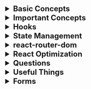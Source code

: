 <details >
 <summary style="font-size: x-large; font-weight: bold">Basic Concepts</summary>

Quick Speed Run: https://learnweb3.io/degrees/ethereum-developer-degree/sophomore/intro-to-react-and-next-js/


<details >
 <summary style="font-size: large; font-weight: bold">Input Fields</summary>

```js
import React, { useState } from 'react';
import {Handle, Position} from "reactflow";
import validateTextUtil from "../../utils/validate-text.util";
import {extractVariables, isValidVariableName} from "../../utils/valid-variable-helper.util";
import {useStore} from "../../store";
import classes from "./templateNode.module.css";
import Icon from "../icon";


const TemplateNode = ({ label,icon, id, config, inputHandles=[], outputHandles=[] }) => {
    const [handles, setHandles] = useState({'input': true});
    const [textAreaHeight, setTextAreaHeight] = useState(0);
    const [errors, setErrors] = useState({});
    const updateNodeField = useStore((state) => state.updateNodeField);
    const setSelectedNode = useStore((state) => state.setSelectedNode);
    const selectedNodeId = useStore((state) => state.selectedNodeId);

    const [formValues, setFormValues] = useState(() =>
        config.reduce((acc, field) => {
            acc[field.name] = field.value || '';
            return acc;
        }, {})
    );


    const handleNodeSelect = (id) => {
        setSelectedNode(id);
    };
    const handleChange = (e, fieldName) => {
        const newValues = {
            ...formValues,
            [fieldName]: e.target.value,
        };
        setFormValues(newValues);
        updateNodeField(id, fieldName, e.target.value)
    };

    const handleTextChange = (e, fieldName, rules) => {
        handleChange(e, fieldName);

        const error = validateTextUtil(e.target.value, rules);
        setErrors({
            ...errors,
            [fieldName]: error,
        });
    }
    const handleTextareaChange = (e, fieldName) => {
        const textarea = e.target;
        textarea.style.height = 'auto'; // Reset the height
        textarea.style.height = `${textarea.scrollHeight}px`; // Set it to the scroll height
        setTextAreaHeight(textarea.scrollHeight);

        handleChange(e, fieldName);

        updateHandle(textarea.value);
    };

    const handleCheckboxChange = (e, fieldName) => {
        const value = e.target.value;
        setFormValues((prevValues) => {
            const currentValues = prevValues[fieldName] || [];
            if (e.target.checked) {
                return {
                    ...prevValues,
                    [fieldName]: [...currentValues, value],
                };
            } else {
                return {
                    ...prevValues,
                    [fieldName]: currentValues.filter((item) => item !== value),
                };
            }
        });
    };


    const updateHandle = (value) => {
        const newHandles = extractVariables(value).reduce((acc, variable) => {
            if (isValidVariableName(variable)) {
                acc[variable] = true;
            }
            return acc;
        }, {});

        setHandles((prevHandles) => {
            const updatedHandles = { ...prevHandles };
            Object.keys(prevHandles).forEach((key) => {
                if (!newHandles[key]) {
                    delete updatedHandles[key];
                }
            });
            Object.keys(newHandles).forEach((key) => {
                if (!prevHandles[key]) {
                    updatedHandles[key] = true;
                }
            });
            return updatedHandles;
        });
    }




    const renderField = (field) => {

        const rules = field.validation || {};

        switch (field.type) {
            case 'text':
                return (
                    <div key={field.name} className={classes["node__fields__field"]}>
                        <label htmlFor={field.label}>{field.label}</label>
                        <input
                            type="text"
                            value={formValues[field.name]}
                            onChange={(e) => handleTextChange(e, field.name, rules)}
                            id={field.label}
                        />
                        {errors[field.name] && <span style={{ color: 'red' }}>{errors[field.name]}</span>}
                    </div>
                );
            case 'textArea':
                return (
                    <div key={field.name} className={classes["node__fields__field"]}>
                        <label htmlFor={field.label}>{field.label}</label>
                        <textarea
                            value={formValues[field.name]}
                            onChange={(e) => handleTextareaChange(e, field.name)}
                            id={field.label}
                            style={{ width: '90%', overflow: 'auto', resize: 'none', maxHeight: '300px' }}
                        />
                        {Object.keys(handles).map((variable, index) => (
                            <Handle
                                key={variable}
                                type="source"
                                position={Position.Left}
                                id={`${field.name}-${variable}`}
                                style={{top: `${((textAreaHeight+100)  / (Object.keys(handles).length + 1)) * (index + 1)}px`, left: '-2.5%', height: '15px', width: '15px',border: '2px solid #2a2de1', background: 'white'}}
                            />
                        ))}
                    </div>
                );
            case 'select':
                return (
                    <div key={field.name} className={classes["node__fields__field"]}>
                        <label htmlFor={field.label}>{field.label}</label>
                        <select
                            value={formValues[field.name]}
                            onChange={(e) => handleChange(e, field.name)}
                            id={field.label}
                        >
                            {field.options.map((option) => (
                                <option key={option.value} value={option.value}>
                                    {option.label}
                                </option>
                            ))}
                        </select>
                    </div>
                );
            case 'radio':
                return (
                    <div key={field.name} className={classes["node__fields__field"]}>
                        <label>{field.label}</label>
                        {field.options.map((option) => (
                            <div className={classes["node__fields__field-radio"]}>
                                <input
                                    type="radio"
                                    name={field.name}
                                    id={field.name}
                                    value={option.value}
                                    checked={formValues[field.name] === option.value}
                                    onChange={(e) => handleChange(e, field.name)}
                                />
                                <label
                                    key={option.value}
                                    form={field.name}
                                    htmlFor={field.name}
                                >{option.label}
                                </label>
                            </div>
                        ))}
                    </div>
                );
            case 'checkbox':
                return (
                    <div key={field.name} className={classes["node__fields__field"]}>
                        <label>{field.label}</label>
                        {field.options.map((option) => (
                            <div className={classes["node__fields__field-checkbox"]}>
                                <input
                                    type="checkbox"
                                    name={field.name}
                                    id={`${field.name}-${option.value}`}
                                    value={option.value}
                                    checked={formValues[field.name]?.includes(option.value)}
                                    onChange={(e) => handleCheckboxChange(e, field.name)}
                                />
                                <label
                                    key={option.value}
                                    htmlFor={`${field.name}-${option.value}`}
                                >
                                    {option.label}
                                </label>
                            </div>
                        ))}
                    </div>
                );
            default:
                return (
                    <div key={field.name} className={classes["node__fields__field"]}>
                        <div>
                            <span>{formValues[field.name]}</span>
                        </div>
                    </div>
                );
        }
    };

    return (
        <div
            className={`${classes["node"]} ${selectedNodeId === id ? classes["selected"] : ''}`}
            onClick={() => handleNodeSelect(id)}
        >
            <div
                className={classes["node__header"]}
                style={{color: selectedNodeId === id ? '#585bef':'' }}
            >
                <Icon d={icon} color={selectedNodeId === id ? '#585bef':'#7d838e' }  size={"1em"}/>
                {label}
            </div>
            <form className={classes["node__fields"]}>{config.map(renderField)}</form>
            {inputHandles.map((inputHandle, index) => (
                <Handle
                    key={index}
                    type="target"
                    position={Position.Left}
                    id={`${id}-${inputHandle.type}`}
                    style={{top: `${(index + 1) * 50 / inputHandles.length}%`, left: '-2.5%', height: '15px', width: '15px',border: '2px solid #2a2de1', background: 'white'}}
                    className={classes["node-handle"]}
                />
            ))}
            {outputHandles.map((outputHandle, index) => (
                <Handle
                    key={index}
                    type="source"
                    position={Position.Right}
                    id={`${id}-${outputHandle.type}`}
                    style={{top: `${(index + 1) * 50 / outputHandles.length}%`, left: '97.5%', height: '15px', width: '15px',border: '2px solid #2a2de1', background: 'white'}}
                    className={classes["node-handle"]}
                />
            ))}
        </div>
    )
}

export default TemplateNode;
```
</details>


<details >
 <summary style="font-size: large; font-weight: bold">Conditional Rendering</summary>

<details >
 <summary style="font-size: medium; font-weight: bold">Conditional HTML</summary>

```js
function App() {
	const isAuthUser = useAuth();

  if (isAuthUser) {
    // if our user is authenticated, let them use the app
    return <AuthApp />;
  }

  // if user is not authenticated, show a different screen
  return <UnAuthApp />;
}
```


```js
function App() {
	const isAuthUser = useAuth();

  return (
    <>
      <h1>My App</h1>
      {isAuthUser ? <AuthApp /> : <UnAuthApp />}
    </>
  ) 
}
```
</details>

<details >
 <summary style="font-size: medium; font-weight: bold">Conditional Styling</summary>

1. **Class**
```js
<div
    className={`step ${
        currentStep > index + 1 || isComplete ? "complete" : ""
    } ${currentStep === index + 1 ? "active" : ""} `}
>
```

Use `.module.css` so that class name does not have any name conflict
```js
import classes from './filter-modal.component.module.css';

<div
    className={classes["modal__main__list__item-val__icon"]}
>
```

2. **Style**
`style` takes `object`. The First curly bracket is for writing JS in JSX, and the second  
is object of styling where all keys are camelCased, and values are in string.

We can write conditional styling in below two ways
```js
<div
    style={selectedSecondaryItem?.inputType === InputType.CHECKBOX ? {"borderRadius": "5px"} : {"borderRadius": "50%"}}
>
```

```js
<div
    style={{transform: startTransition ? "scaleX(1)" : "scaleX(0)"}}
>
```
</details>
</details>


<details >
 <summary style="font-size: large; font-weight: bold">Hooks</summary>

- Always define hooks at top of the component
- Never define inside any other function, if...else , loops or any block of code
- It's simply a regular JavaScript function. However, it becomes powerful 
when used within React, as it's provided to us by React itself. 
These pre-built functions have underlying logic developed by React developers. 
When we install React via npm, wegain access to these superpowers


<details >
 <summary style="font-size: medium; font-weight: bold">useState()</summary>

❌Wrong way to update state variable in `setInterval`
```js
const [currentImageNo, setCurrentImageNo] = useState(0);

useEffect(() => {
    setInterval(() => {
        setCurrentImageNo((currentImageNo + 1) % totalImage);
    },5000)
})
```

✅Right way to update state variable in `setInterval`
```js
const [currentImageNo, setCurrentImageNo] = useState(0);

useEffect(() => {
    setInterval(() => {
        setCurrentImageNo(prevImageNo => (prevImageNo + 1) % totalImage);
    },5000)
})
```
In React, state updates inside a function use the state at the time the function was created.
This means that the `currentImageNo` in your setInterval callback will always be `0` because
it doesn't get the latest value from React's state.

![img_12.png](img_12.png)
![img_13.png](img_13.png)
https://react.dev/reference/react/useState#updating-state-based-on-the-previous-state

### Updating Objects in State

- Treat all state in React as immutable.
- When you store objects in state, mutating them will not trigger renders and will change the state in previous render “snapshots”.
- Instead of mutating an object, create a new version of it, and trigger a re-render by setting state to it.
- You can use the {...obj, something: 'newValue'} object spread syntax to create copies of objects.
- Spread syntax is shallow: it only copies one level deep.
- To update a nested object, you need to create copies all the way up from the place you’re updating.
- To reduce repetitive copying code, use Immer.

https://react.dev/learn/updating-objects-in-state


<details >
 <summary style="font-size: small; font-weight: bold">Important Example to go deep for above concept</summary>

Question: https://www.greatfrontend.com/questions/user-interface/grid-lights/v/e1b65101-e094-410b-8a43-63f32bcad8db

Below are two code and their logs, explain why logs are different even though logic for removing element from 'order' array is same

#### Code:1
````jsx
import { useState } from 'react';


export default function App() {
  const [order, setOrder] = useState([]);

  function updateCount (boxNo) {
    setOrder((prevOrder) => {
      const temp = [...prevOrder];
      temp.push(boxNo);

      if(temp.length === 8)
        deactivateCells();

      return temp;
    })
  }

  function deactivateCells () {
    const timer = setInterval(() => {
      // Use the callback version of setOrder to ensure
      // we are reading the most updated order value.
      setOrder((origOrder) => {
        // Make a clone to avoid mutation of the orders array.
        const newOrder = origOrder.slice();
        newOrder.pop();

        console.log("newOrder : ", newOrder);

        if (newOrder.length === 0) {
          clearInterval(timer);
        }

        return newOrder;
      });
    }, 300);
  }

  return (
    <div className="main">
      <div className="row">
        <div 
          className="box"
          style={{background: order.includes(0) ? 'green' : ''}}
          onClick={() => updateCount(0)}
        ></div>
        <div 
          className="box"
          style={{background: order.includes(1) ? 'green' : ''}}
          onClick={() => updateCount(1)}
        ></div>
        <div 
          className="box"
          style={{background: order.includes(2) ? 'green' : ''}}
          onClick={() => updateCount(2)}
        ></div>
      </div>
      <div className="mid">
        <div 
          className="box"
          style={{background: order.includes(3) ? 'green' : ''}}
          onClick={() => updateCount(3)}
        ></div>
        <div 
          className="box"
          style={{background: order.includes(5) ? 'green' : ''}}
          onClick={() => updateCount(5)}
        ></div>
      </div>
      <div className="row">
       <div 
          className="box"
          style={{background: order.includes(6) ? 'green' : ''}}
          onClick={() => updateCount(6)}
        ></div>
        <div 
          className="box"
          style={{background: order.includes(7) ? 'green' : ''}}
          onClick={() => updateCount(7)}
        ></div>
        <div 
          className="box"
          style={{background: order.includes(8) ? 'green' : ''}}
          onClick={() => updateCount(8)}
        ></div>
      </div>
    </div>
  );
}
````

#### Log-1:
```html
newOrder :  (7) [0, 1, 2, 5, 8, 7, 6]
App.js:28 newOrder :  (6) [0, 1, 2, 5, 8, 7]
App.js:28 newOrder :  (7) [0, 1, 2, 5, 8, 7, 6]
App.js:28 newOrder :  (6) [0, 1, 2, 5, 8, 7]
App.js:28 newOrder :  (5) [0, 1, 2, 5, 8]
App.js:28 newOrder :  (4) [0, 1, 2, 5]
App.js:28 newOrder :  (5) [0, 1, 2, 5, 8]
App.js:28 newOrder :  (4) [0, 1, 2, 5]
App.js:28 newOrder :  (3) [0, 1, 2]
App.js:28 newOrder :  (2) [0, 1]
App.js:28 newOrder :  (3) [0, 1, 2]
App.js:28 newOrder :  (2) [0, 1]
App.js:28 newOrder :  [0]
App.js:28 newOrder :  []
App.js:28 newOrder :  [0]
App.js:28 newOrder :  []
App.js:28 newOrder :  []
App.js:28 newOrder :  []
```




#### Code-2:

```jsx
import { useState } from 'react';


export default function App() {
    const [order, setOrder] = useState([]);

    function updateCount (boxNo) {
        console.log("prevOrder : ", order);
        const temp = [...order, boxNo];
        setOrder(temp);

        if(temp.length === 8)
            deactivateCells();
    }

    /** If we use below function instead of above, we will see
     * two blocks getting earse at a time, which is not expected
     * behavior we are looking for
     */
    //  function updateCount (boxNo) {
    //   setOrder((prevOrder) => {
    //     console.log("prevOrder : ", prevOrder);
    //     const temp = [...prevOrder];
    //     temp.push(boxNo);

    //     if(temp.length === 8)
    //       deactivateCells();

    //     return temp;
    //   })
    // }

    function deactivateCells () {
        const timer = setInterval(() => {
            // Use the callback version of setOrder to ensure
            // we are reading the most updated order value.
            setOrder((origOrder) => {
                // Make a clone to avoid mutation of the orders array.
                const newOrder = origOrder.slice();
                newOrder.pop();

                console.log("newOrder : ", newOrder);

                if (newOrder.length === 0) {
                    clearInterval(timer);
                }

                return newOrder;
            });
        }, 300);
    }

    return (
        <div className="main">
            <div className="row">
                <button
                    className="box"
                    style={{background: order.includes(0) ? 'green' : ''}}
                    onClick={() => updateCount(0)}
                    disabled={order.includes(0) || order.length === 8}
                ></button>
                <button
                    className="box"
                    style={{background: order.includes(1) ? 'green' : ''}}
                    onClick={() => updateCount(1)}
                    disabled={order.includes(1) || order.length === 8}
                ></button>
                <button
                    className="box"
                    style={{background: order.includes(2) ? 'green' : ''}}
                    onClick={() => updateCount(2)}
                    disabled={order.includes(2) || order.length === 8}
                ></button>
            </div>
            <div className="mid">
                <button
                    className="box"
                    style={{background: order.includes(3) ? 'green' : ''}}
                    onClick={() => updateCount(3)}
                    disabled={order.includes(3) || order.length === 8}
                ></button>
                <button
                    className="box"
                    style={{background: order.includes(5) ? 'green' : ''}}
                    onClick={() => updateCount(5)}
                    disabled={order.includes(5) || order.length === 8}
                ></button>
            </div>
            <div className="row">
                <button
                    className="box"
                    style={{background: order.includes(6) ? 'green' : ''}}
                    onClick={() => updateCount(6)}
                    disabled={order.includes(6) || order.length === 8}
                ></button>
                <button
                    className="box"
                    style={{background: order.includes(7) ? 'green' : ''}}
                    onClick={() => updateCount(7)}
                    disabled={order.includes(7) || order.length === 8}
                ></button>
                <button
                    className="box"
                    style={{background: order.includes(8) ? 'green' : ''}}
                    onClick={() => updateCount(8)}
                    disabled={order.includes(8) || order.length === 8}
                ></button>
            </div>
        </div>
    );
}

```


#### Log-2:
```html
newOrder :  (7) [0, 1, 2, 5, 8, 7, 6]
App.js:47 newOrder :  (7) [0, 1, 2, 5, 8, 7, 6]
App.js:47 newOrder :  (6) [0, 1, 2, 5, 8, 7]
App.js:47 newOrder :  (6) [0, 1, 2, 5, 8, 7]
App.js:47 newOrder :  (5) [0, 1, 2, 5, 8]
App.js:47 newOrder :  (5) [0, 1, 2, 5, 8]
App.js:47 newOrder :  (4) [0, 1, 2, 5]
App.js:47 newOrder :  (4) [0, 1, 2, 5]
App.js:47 newOrder :  (3) [0, 1, 2]
App.js:47 newOrder :  (3) [0, 1, 2]
App.js:47 newOrder :  (2) [0, 1]
App.js:47 newOrder :  (2) [0, 1]
App.js:47 newOrder :  [0]
App.js:47 newOrder :  [0]
App.js:47 newOrder :  []
App.js:47 newOrder :  []
```
</details>
</details>

<details >
 <summary style="font-size: medium; font-weight: bold">useEffect()</summary>

1. No second argument
```js
import { useEffect } from 'react';

function MyComponent() {
   useEffect(() => {
     // perform side effect here
   });
}
```
Run on every render

2. Second argument with empty array
```js
function MyComponent() {
   useEffect(() => {
     // perform side effect here
   }, []);
}
```
Run only on an initial component load

3. Second argument with non-empty array with single
```js
function MyComponent() {
    const [count, setCount] = useState(0);
   useEffect(() => {
     // perform side effect here
   }, [count]);
}
```
Run on an initial component load and whenever value of `count` changes

4. Second argument with non-empty array with multiple values
```js
useEffect(() => {
  // Some code
}, [stateVar1, stateVar2, stateVar3, andSoOn]);
```
You can also similarly create side effects which are dependent on 
multiple state variables, not just one. Run on an initial component load and if any of the dependent variables 
change, the side effect is run. You do this by just adding more state 
variables to the dependency array.

### Returns

1. **Always write `clean logic` to prevent `memory leaks` and unexpected behavior like below**

```js
useEffect(() => {
    const timerId = setInterval(() => {}, 500)
    
    //Below will remove the setInterval when component unmounts
    return () => {
        clearInterval(timerId);
    }
   }, []);
```


2. 

### `useEffect(setup, dependencies?)`
Call useEffect at the top level of your component to declare an Effect:
```js
function ChatRoom({ roomId }) {
  console.log("Chat Room called");
  const [serverUrl, setServerUrl] = useState('https://localhost:1234');

  useEffect(() => {
    console.log("UseEffect called");
    const connection = createConnection(serverUrl, roomId);
    connection.connect();
    return () => {
        console.log("Return called");
        connection.disconnect();
    };
  }, [serverUrl, roomId]);
  // ...
}
```

Output when it loads for first time
```js
Chat Room called
UseEffect called
```
Output when there is change in `serverUrl`
```js
Chat Room called
Return called
UseEffect called
```
- `setup`: The function with your Effect’s logic. Your setup function may also optionally return a cleanup function.
- When your component is added to the DOM, React will run your setup function.
- After every re-render with changed dependencies, React will first run the cleanup function (if you provided it) with the old values, and then run your setup function with the new values.
- After your component is removed from the DOM, React will run your cleanup function.

https://react.dev/reference/react/useEffect#useeffect
</details>

<details >
 <summary style="font-size: medium; font-weight: bold">useRef()</summary>

1. **No Re-Rendering**
Similar to `useState`, the `useRef` hook also allows us to store a variable in a component 
that can be updated over time. But, unlike state variables, updating the value of a ref 
variable does not cause the HTML view to re render.

    Therefore, if you had a `useRef` variable and you were displaying 
it's value in your HTML view, updating the variable will not update 
the HTML view.

```js
// Define a ref variable
const myNumber = useRef();
```

```js
// Access a ref variable
if (myNumber.current !== undefined) {
   ...
} 
```

```js
// Update a ref variable
myNumber.current = 1;
```

2. **Synchronous Updates**
Setting a new value for state variables happens asynchronously in React, 
which means if you try to use the state variable's value immediately after 
setting it to a new value, you might not actually see the new value being 
reflected as it happens asynchronously.

![img_2.png](img_2.png)

- When you run this, notice what happens on the view and what happens in the console. 
When you first click the button, the state variable should be updated to `1` - 
and that's what happens on the view, the web page displays `1`. But if you 
look at the browser console, the value `0` is printed instead of `1`. 
This pattern continues as you keep clicking the button.

- This is because the `setNumber` call runs asynchronously, and by the time 
we reach the `console.log(number)` line, the value hasn't been updated yet, 
so it prints the old value of number. When it does in fact gets updated, 
the HTML is re-rendered to display the new value.

- `useRef` on the other hand, allows for synchronous updates. When you update the 
value of a reference variable using `myVar.current = newValue` it is instantly updated, 
and there is no delay. This can come in handy sometimes.

3. **Referencing DOM Elements**

Another cool thing that `useRef` lets us do is that it allows us to refer directly to DOM elements.
This is something that is not possible with `useState`.

For example, you can reference an input element directly using `useRef`
![img_3.png](img_3.png)

When you run this above example, you will notice that as soon as the page loads, 
the `input` element is already in focus i.e. you can start typing without clicking on it first.
This is because we hold a reference to the `input` element, and have a `useEffect` 
that runs on page load due to having an empty dependency array, that focuses on 
the `input` element.
</details>


</details>


<details >
 <summary style="font-size: large; font-weight: bold">API Calls</summary>

### 1. Get call
![img_5.png](img_5.png)

### 2. Post call
![img_6.png](img_6.png)

</details>


</details>




<details >
 <summary style="font-size: x-large; font-weight: bold">Important Concepts</summary>

- [React Intro](./namaste-react/1-Inception⭐.pdf) 
- [Bundler(Parcel)](./namaste-react/2-igniting-our-app⭐.pdf)
- [JSX & Babel](./namaste-react/3-laying-the-foundation⭐.pdf)
<details >
 <summary style="font-size: large; font-weight: bold">Virtual DOM</summary>

1.
- The crucial point about `State variables` is that whenever they update
  React triggers a `reconciliation cycle` and re-renders the component.
- This means that as soon as the `data layer` changes,React promptly updates the `UI layer`.
  The `data layer` is always kept **in sync** with the `UI layer`.
- To achieve this rapid operation, React employs a reconciliation algorithm, also known
  as the **_diffing algorithm_** or **_React-Fibre_** which we will delve into further below

2. _But how does it all work behind the scenes?_
   When you create elements in React, you're actually creating virtual DOM objects.
   These virtual replicas are synced with the real DOM, a process known as "Reconciliation" or
   the React"diffing" algorithm.Essentially, every rendering cycle compares the new UI
   blueprint(updated VDOM) with the old one (previous VDOM) and makes precise changes
   to the actual DOM accordingly.It's important to understand these fundamentals in order
   to unlock a world of possibilities for front-end developers!



3. **React Fiber** is a complete rewrite of **React's reconciliation** algorithm, introduced in React 16. It improves the rendering process by **breaking down rendering work into smaller units**, **allowing React to pause and resume work**, which makes the UI more responsive. This approach enables features like time slicing and suspense, which were not possible with the previous stack-based algorithm.

4. _Do you want to understand and dive deep into it?_
   Take a look at this awesome React Fiber architecture repository
   on the web: https://github.com/acdlite/react-fiber-architecture

5. Reconciliation Cycle: https://www.greatfrontend.com/questions/quiz/what-is-reconciliation-in-react?format=quiz

<details >
 <summary style="font-size: small; font-weight: bold">React Fiber</summary>

---
title: What is React Fiber and how is it an improvement over the previous approach?
---
## What is React Fiber and how is it an improvement over the previous approach?

### Introduction to React Fiber

React Fiber is a reimplementation of React's core algorithm for rendering and reconciliation. It was introduced in React 16 to address limitations in the previous stack-based algorithm. The primary goal of Fiber is to enable incremental rendering of the virtual DOM, which allows React to split rendering work into chunks and spread it out over multiple frames.

### Key improvements over the previous approach

#### Incremental rendering

The previous stack-based algorithm processed updates in a single, synchronous pass, which could lead to performance issues, especially with complex UIs. React Fiber breaks down rendering work into smaller units called "fibers," allowing React to pause and resume work. This makes the UI more responsive and prevents blocking the main thread for long periods.

#### Time slicing

React Fiber introduces the concept of time slicing, which allows React to prioritize updates based on their urgency. For example, user interactions like clicks and key presses can be prioritized over less critical updates. This ensures that the UI remains responsive even during heavy rendering tasks.

#### Concurrency

With Fiber, React can work on multiple tasks concurrently. This means that React can start rendering updates while still processing other tasks, leading to a smoother and more responsive user experience.

#### Error boundaries

React Fiber introduced error boundaries, which allow developers to catch and handle errors in the component tree gracefully. This was not possible with the previous stack-based algorithm, where errors could cause the entire application to crash.

#### Improved support for animations

Fiber's incremental rendering and time slicing capabilities make it easier to implement smooth animations and transitions. React can now prioritize animation frames and ensure that they are rendered in a timely manner, leading to a better user experience.

### Code example

Here's a simple example to illustrate how React Fiber improves rendering performance:

```jsx
class MyComponent extends React.Component {
  state = {
    items: Array.from({ length: 10000 }, (_, i) => i)
  };

  render() {
    return (
      <div>
        {this.state.items.map(item => (
          <div key={item}>{item}</div>
        ))}
      </div>
    );
  }
}
```

With the previous stack-based algorithm, rendering this component could cause the UI to freeze. With React Fiber, the rendering work is broken down into smaller units, allowing React to pause and resume work, keeping the UI responsive.

Referred: https://www.greatfrontend.com/questions/quiz/what-is-react-fiber-and-how-is-it-an-improvement-over-the-previous-approach?format=quiz
</details>

<details >
 <summary style="font-size: small; font-weight: bold">Why not to use index as key in React Lists</summary>

Suppose we've a list of elements, with key attribute as index.

```html
<ul>
  <li key=1>Milk</li>
  <li key=2>Eggs</li>
  <li key=3>Bread</li>
</ul>
```

Now, in case of any state change in the list, React just iterates over each list item in both the lists (React compares the Virtual DOM snapshot before the update and after the update), looks for changes and finally updates the RealDOM with only those changes.

If we add an item to the end of the list, React no longer needs to re-render the first 3 list items which are same. It will just add a new list item at the end.

```html
<ul>
  <li key=1>Milk</li>
  <li key=2>Eggs</li>
  <li key=3>Bread</li>
  <li key=4>Butter</li>
</ul>
```
But suppose we add the new item at the beginning of the list.

```html
<ul>
  <li key="1">Butter</li>
  <li key="2">Milk</li>
  <li key="3">Eggs</li>
  <li key="4">Bread</li>
</ul>
```

Now, the key of remaining list items also changes, which makes React re-render all the elements again, instead of just adding a new item at the end.

This can be avoided if we use some unique id as a key rather than index.
Let's again consider the same previous example but this time by using a unique id as key.
```html
<ul>
  <li key="12abc">Milk</li>
  <li key="23bcd">Eggs</li>
  <li key="34cde">Bread</li>
</ul>
```
Now even if we add element to the beginning or the end, we won't face an issue since keys are different.
</details>
</details>


<details >
 <summary style="font-size: large; font-weight: bold">Client side Routing v/s Server Side Routing</summary>

#### Client Side Routing
![img.png](img.png)

#### Server Side Routing
![img_1.png](img_1.png)
</details>


<details >
 <summary style="font-size: large; font-weight: bold">Lazy Loading</summary>

Also called
- Chunking
- Code Splitting
- Dynamic Bundling
- On Demand loading

1. Whenever we want to load a component based on our demand like clicking a button or link 
we `Lazy` load such components.
2. It help to reduce the bundle size, as on initial load there is nothing loaded from that component
hence bundle size is reduced
3. When demand for that component we that component and same can be verified in dev tools
where we can see under `JS` section one new `js` was added

```js
const Grocery = () => {
  return (
    <h1>
      {" "}
      Our grocery online store, and we have a lot of child components inside
      this web page!!!
    </h1>
  );
};

export default Grocery;
```

```js
// App.js

import React, { lazy, Suspense, useEffect, useState } from "react";
import ReactDOM from "react-dom/client";
import Header from "./components/Header";
import Body from "./components/Body";
//import About from "./components/About";
import Contact from "./components/Contact";
import Error from "./components/Error";
import RestaurantMenu from "./components/RestaurantMenu";
import { createBrowserRouter, RouterProvider, Outlet } from "react-router-dom";
import UserContext from "./utils/UserContext";
import { Provider } from "react-redux";
import appStore from "./utils/appStore";
import Cart from "./components/Cart";

const Grocery = lazy(() => import("./components/Grocery"));

const About = lazy(() => import("./components/About"));

const AppLayout = () => {
    const [userName, setUserName] = useState();

    //authentication
    useEffect(() => {
        // Make an API call and send username and password
        const data = {
            name: "Akshay Saini",
        };
        setUserName(data.name);
    }, []);

    return (
        <Provider store={appStore}>
            <UserContext.Provider value={{ loggedInUser: userName, setUserName }}>
                <div className="app">
                    <Header />
                    <Outlet />
                </div>
            </UserContext.Provider>
        </Provider>
    );
};

const appRouter = createBrowserRouter([
    {
        path: "/",
        element: <AppLayout />,
        children: [
            {
                path: "/",
                element: <Body />,
            },
            {
                path: "/about",
                element: (
                    <Suspense fallback={<h1>Loading....</h1>}>
                        <About />
                    </Suspense>
                ),
            },
            {
                path: "/contact",
                element: <Contact />,
            },
            {
                path: "/grocery",
                element: (
                    <Suspense fallback={<h1>Loading....</h1>}>
                        <Grocery />
                    </Suspense>
                ),
            },
            {
                path: "/restaurants/:resId",
                element: <RestaurantMenu />,
            },
            {
                path: "/cart",
                element: <Cart />,
            },
        ],
        errorElement: <Error />,
    },
]);

const root = ReactDOM.createRoot(document.getElementById("root"));

root.render(<RouterProvider router={appRouter} />);
```

Here we are using `Suspense` because as soon as we try to visit `Grocery` component, 
there is a chance that it will take some time to load, hence we are using `Suspense`
to show loading indicator.

#### Suspense
In React, Suspense is a feature that allows us to declaratively manage asynchronous 
data fetching and code-splitting in our applications. It is primarily used in combination
with the lazy()function for dynamic imports and with the React.lazy()component to 
improve the user experience when loading data or components asynchronously

### Code-splitting Pattern

#### Advantage
- faster initial load time
- Improved performance
- Optimized resource usage
- Enhanced Caching:  Smaller bundles can benefit from browser caching. 
Since they are less likely to change frequently, browsers can cache
them, resulting in faster subsequent visits for returning users.
- Simpler maintenance
- Better mobile performance:  On mobile devices with limited bandwidth and processing power, code splitting can significantly enhance the user experience


#### Disadvantage
- Complex configuration
- Initial load time is longer
- Tool and framework support
- Testing complexity

Refer Namaste notes for more details



### Code Splitting in Non-Route based

In React, code-splitting is typically associated with route-based splits using libraries like `react-router`. However, you can also achieve code-splitting when specific UI components are needed, like when a button is clicked, by using React's `lazy()` and `Suspense`.

Here's an example of how to implement code-splitting on a button click:

### 1. Main component (e.g. `App.js`)
```jsx
import React, { useState, Suspense } from 'react';

// Use React.lazy to dynamically import the component
const LazyComponent = React.lazy(() => import('./LazyComponent'));

function App() {
  const [showComponent, setShowComponent] = useState(false);

  const handleClick = () => {
    setShowComponent(true);
  };

  return (
    <div>
      <h1>Code Splitting Example</h1>
      <button onClick={handleClick}>Load Component</button>

      {showComponent && (
        <Suspense fallback={<div>Loading...</div>}>
          <LazyComponent />
        </Suspense>
      )}
    </div>
  );
}

export default App;
```

### 2. Lazy-loaded component (e.g. `LazyComponent.js`)
```jsx
import React from 'react';

function LazyComponent() {
  return (
    <div>
      <h2>This is a lazily loaded component!</h2>
    </div>
  );
}

export default LazyComponent;
```

### How it works:
1. `React.lazy()` is used to dynamically import `LazyComponent`.
2. `Suspense` handles the rendering of a fallback UI (like a loading spinner) while the lazy component is being loaded.
3. When the button is clicked, the `showComponent` state is set to `true`, and the lazy-loaded component is displayed.

This method ensures that the `LazyComponent` is only loaded when needed, reducing the initial bundle size.

GFE Blog: https://www.greatfrontend.com/blog/code-splitting-and-lazy-loading-in-react
</details>


<details>
 <summary style="font-size: large; font-weight: bold">Portals & `forwardRef`</summary>


### 1. Portals
Portals are very useful when we want to render a component, somewhere 
than where it actually defined.

Here is example of modal where we want to render it at `body` rather than in its parent
we use Portal to render it in `body` by defining second argument as `document.body

```jsx
//App.jsx

import { useState } from 'react';
import ModalDialog from './ModalDialog';

export default function App() {
    const [open, setOpen] = useState(false);

    return (
        <div>
            <button onClick={() => setOpen(true)}>
                Show modal
            </button>
            <ModalDialog
                open={open}
                title="Modal Title"
                onClose={() => {
                    setOpen(false);
                }}>
                One morning, when Gregor Samsa woke from troubled
                dreams, he found himself transformed in his bed into
                a horrible vermin. He lay on his armour-like back,
                and if he lifted his head a little he could see his
                brown belly, slightly domed and divided by arches
                into stiff sections.
            </ModalDialog>
        </div>
    );
}
```

```jsx
//ModalDialog.jsx

import { createPortal } from 'react-dom';

export default function ModalDialog({
    children,
    open = false,
    title,
    onClose,
}) {
    if (!open) {
        return null;
    }

    return createPortal(
        <div className="modal-overlay">
            <div className="modal">
                <h1 className="modal-title">{title}</h1>
                <div>{children}</div>
                <button onClick={onClose}>Close</button>
            </div>
        </div>,
        //render wrt `body`, we can also define 
        //id and render there like `document.getElementById('modal')`
        document.body,
    );
}

```

```css
/*style.css*/

body {
    font-family: sans-serif;
}

.modal-overlay {
    background-color: rgba(0, 0, 0, 0.7);

    /* The inset CSS property is a shorthand that corresponds to 
    the top, right, bottom, and/or left properties. It has the same 
    multi-value syntax of the margin shorthand. */
    inset: 0;

    /**Absolute - the element is positioned absolutely to its first positioned parent. 
    Fixed - the element is positioned related to the browser window.**/
    position: fixed;

    align-items: center;
    display: flex;
    justify-content: center;

    padding: 20px;
}

.modal {
    display: flex;
    flex-direction: column;
    justify-content: space-between;
    align-items: center;
    gap: 16px;

    background-color: white;
    padding: 24px;
}

.modal-title {
    margin: 0;
}

```

### 2. `forwardRef`

`forwardRef` lets your component expose a DOM node to parent component with a ref.

```js
const SomeComponent = forwardRef(render)
```

**Usage**
- Exposing a DOM node to the parent component
- Forwarding a ref through multiple components
- Exposing an imperative handle instead of a DOM node

#### Example: Focusing a text input

Clicking the button will focus the input. The Form component defines a ref and passes it to the MyInput component. The MyInput component forwards that ref to the browser `<input>`. This lets the Form component focus the `<input>`.

```jsx
//App.jsx
import { useRef } from 'react';
import MyInput from './MyInput.js';

export default function Form() {
    const ref = useRef(null);

    function handleClick() {
        ref.current.focus();
    }

    return (
        <form>
            <MyInput label="Enter your name:" ref={ref} />
            <button type="button" onClick={handleClick}>
                Edit
            </button>
        </form>
    );
}

```

```jsx
//MyInput.jsx

import { forwardRef } from 'react';

const MyInput = forwardRef(function MyInput(props, ref) {
  const { label, ...otherProps } = props;
  return (
    <label>
      {label}
      <input {...otherProps} ref={ref} />
    </label>
  );
});

export default MyInput;

```
Refer for live demo: https://react.dev/reference/react/forwardRef#examples

For More Details: https://react.dev/reference/react/forwardRef


<details >
 <summary style="font-size: medium; font-weight: bold">Portal & `forwardRef` example</summary>

For example here we have a `ResultModal` component which is rendered in
`TimerChallenge` component. But since modal are nested in final HTML
which is not right for accessibilty because modal are present at top
everything so it make sense to come at top when it renders.

Hence in second argument we pass `document.getElementById('modal')` where
we want to render this.

It is same like
```js
ReactDOM.createRoot(document.getElementById('root')).render(
    <React.StrictMode>
        <App />
    </React.StrictMode>,
)
```

![img_8.png](img_8.png)

```js
//ResultModal.jsx
import { forwardRef, useImperativeHandle, useRef } from 'react';
import { createPortal } from 'react-dom';

const ResultModal = forwardRef(function ResultModal(
  { targetTime, remainingTime, onReset },
  ref
) {
  const dialog = useRef();

  return createPortal(
    <dialog ref={dialog} className="result-modal">
      {userLost && <h2>You lost</h2>}
      {!userLost && <h2>Your Score: {score}</h2>}
      <p>
        The target time was <strong>{targetTime} seconds.</strong>
      </p>
      <p>
        You stopped the timer with{' '}
        <strong>{formattedRemainingTime} seconds left.</strong>
      </p>
      <form method="dialog" onSubmit={onReset}>
        <button>Close</button>
      </form>
    </dialog>,
    document.getElementById('modal')
  );
});

export default ResultModal;

```

```js
//TimerChallenge.jsx

import { useState, useRef } from 'react';

import ResultModal from './ResultModal.jsx';

// let timer;

export default function TimerChallenge({ title, targetTime }) {
    const timer = useRef();
    const dialog = useRef();

    const [timeRemaining, setTimeRemaining] = useState(targetTime * 1000);

    const timerIsActive = timeRemaining > 0 && timeRemaining < targetTime * 1000;

    if (timeRemaining <= 0) {
        clearInterval(timer.current);
        dialog.current.open();
    }

    function handleReset() {
        setTimeRemaining(targetTime * 1000);
    }

    function handleStart() {
        timer.current = setInterval(() => {
            setTimeRemaining((prevTimeRemaining) => prevTimeRemaining - 10);
        }, 10);
    }

    function handleStop() {
        dialog.current.open();
        clearInterval(timer.current);
    }
    
    return (
        <>
            <ResultModal
                ref={dialog}
                targetTime={targetTime}
                remainingTime={timeRemaining}
                onReset={handleReset}
            />
           ...
        </>
    );
}

```

```html
//index.html
<!DOCTYPE html>
<html lang="en">
  <head>
    <meta charset="UTF-8" />
    <link rel="icon" type="image/svg+xml" href="/vite.svg" />
    <meta name="viewport" content="width=device-width, initial-scale=1.0" />
    <title>Refs & Portals</title>
  </head>
  <body>
    <div id="modal"></div>
    <div id="content">
      <header>
        <h1>The <em>Almost</em> Final Countdown</h1>
        <p>Stop the timer once you estimate that time is (almost) up</p>
      </header>
      <div id="root"></div>
    </div>
    <script type="module" src="/src/main.jsx"></script>
  </body>
</html>
```
</details>


</details>

<details >
 <summary style="font-size: large; font-weight: bold">Higher Order Functions</summary>

**A higher-order component is a function that takes a component and 
returns a new component.**


```js
//components/RestaurantCard.js
import { useContext } from "react";
import { CDN_URL } from "../utils/constants";
import UserContext from "../utils/UserContext";

const RestaurantCard = (props) => {
  const { resData } = props;
  const { loggedInUser } = useContext(UserContext);

  const {
    cloudinaryImageId,
    name,
    avgRating,
    cuisines,
    costForTwo,
    deliveryTime,
  } = resData;

  return (
    <div
      data-testid="resCard"
      className="m-4 p-4 w-[250px] rounded-lg bg-gray-100 hover:bg-gray-200"
    >
      <img
        className="rounded-lg"
        alt="res-logo"
        src={CDN_URL + cloudinaryImageId}
      />
      <h3 className="font-bold py-4 text-lg">{name}</h3>
      <h4>{cuisines.join(", ")}</h4>
      <h4>{avgRating} stars</h4>
      <h4>₹{costForTwo / 100} FOR TWO</h4>
      <h4>{deliveryTime} minutes</h4>
      <h4>User : {loggedInUser} </h4>
    </div>
  );
};


// Higher Order Component
// input - RestaurantCard =>> RestaurantCardPromoted
export const withPromtedLabel = (RestaurantCard) => {
  return (props) => {
    return (
      <div>
        <label className="absolute bg-black text-white m-2 p-2 rounded-lg">
          Promoted
        </label>
        <RestaurantCard {...props} />
      </div>
    );
  };
};

export default RestaurantCard;
```


Usage👇🏻
```js
//components/Body.js
import RestaurantCard, { withPromtedLabel } from "./RestaurantCard";

const Body = () => {

  const RestaurantCardPromoted = withPromtedLabel(RestaurantCard);

  return listOfRestaurants.length === 0 ? (
    <Shimmer />
  ) : (
      ...
      <div className="flex flex-wrap">
        {filteredRestaurant.map((restaurant) => (
          <Link
            key={restaurant?.info.id}
            to={"/restaurants/" + restaurant?.info.id}
          >
            {restaurant?.info.promoted ? (
              <RestaurantCardPromoted resData={restaurant?.info} />
            ) : (
              <RestaurantCard resData={restaurant?.info} />
            )}
          </Link>
        ))}
      </div>
          ...
  );
};

export default Body;
```


</details>

<details >
 <summary style="font-size: large; font-weight: bold">Controlled & Uncontrolled Components</summary>

- It is common to call a component with some local state “uncontrolled”. For example, the original Panel component with an isActive state variable is uncontrolled because its parent cannot influence whether the panel is active or not.

- In contrast, you might say a component is “controlled” when the important information in it is driven by props rather than its own local state. This lets the parent component fully specify its behavior. The final Panel component with the isActive prop is controlled by the Accordion component.

- Uncontrolled components are easier to use within their parents because they require less configuration. But they’re less flexible when you want to coordinate them together. Controlled components are maximally flexible, but they require the parent components to fully configure them with props.

- In practice, “controlled” and “uncontrolled” aren’t strict technical terms—each component usually has some mix of both local state and props. However, this is a useful way to talk about how components are designed and what capabilities they offer.

- When writing a component, consider which information in it should be controlled (via props), and which information should be uncontrolled (via state). But you can always change your mind and refactor later.
</details>


<details >
 <summary style="font-size: large; font-weight: bold">Class Components</summary>


<details >
 <summary style="font-size: medium; font-weight: bold">Basic</summary>

- Use below component just like functional components
```js
//👇🏻Alternative way to extend react component
// import {Component} from "react";
//class UserClass extends Component{...}

import React from "react";

class UserClass extends React.Component {
  constructor(props) {
    super(props);

    //Reserve Keywords "state"
    this.state = {
      count: 0
    };
  }

  render() {
    const { name, location } = this.props;
    const { count } = this.state;
    
    return (
      <div className="user-card">
        <h1>Count: {count}</h1>
          <button
              onClick={
                  () => {
                      //Never Update the state DIRECTLY
                      //Reserve keywords "setState"
                      this.setState({
                          count: this.state.count + 1
                      })
                  }
              }
          >
              Count Increase
          </button>
        <h2>Name: {name}</h2>
        <h3>Location: {location}</h3>
        <h4>Contact: @akshaymarch7</h4>
      </div>
    );
  }
}

export default UserClass;
```

Why we use `super(props)`?
1. **Calling the Parent Constructor**: In JavaScript, when you create a subclass using the `extends` keyword, you need to call the constructor of the parent class using `super()`. This ensures that the parent class (in this case, `React.Component`) is properly initialized. Without this call, the subclass cannot access `this`, leading to an error.

2. **Passing Props to the Parent**: By passing `props` to `super(props)`, you ensure that the parent class’s constructor receives the props. This is important for React components because the parent class (`React.Component`) uses these props to manage the component’s state and lifecycle methods.

</details>


<details >
 <summary style="font-size: medium; font-weight: bold">Mounting Life Cycle</summary>

Parent Component👇🏻
```js
//components/About.js
import User from "./User";
import UserClass from "./UserClass";
import { Component } from "react";

class About extends Component {
  constructor(props) {
    super(props);

    console.log("Parent Constructor");
  }

  componentDidMount() {
    console.log("Parent Component Did Mount");
  }

  render() {
    console.log("Parent Render");

    return (
      <div>
        <h1>About Class Component</h1>
        <UserClass name={"First"} location={"Dehradun Class"} />
        <UserClass name={"Second"} location={"Dehradun Class"} />
      </div>
    );
  }
}

export default About;
```

Child Component👇🏻
```js
//components/UserClass.js

import React from "react";

class UserClass extends React.Component {
  constructor(props) {
    super(props);

    this.state = {
      count: 0
    };
    
    console.log(this.props.name + " Child Constructor");
  }

    componentDidMount() {
        console.log(this.props.name + " Child Component Did Mount");
    }

  render() {
      console.log(this.props.name + " Child Render");
      
    const { name, location } = this.props;
    const { count } = this.state;
    
    return (
      <div className="user-card">
        <h1>Count: {count}</h1>
          <button
              onClick={() => {
                      this.setState({
                          count: this.state.count + 1
                      })
                }
              }
          >
              Count Increase
          </button>
        <h2>Name: {name}</h2>
        <h3>Location: {location}</h3>
        <h4>Contact: @akshaymarch7</h4>
      </div>
    );
  }
}

export default UserClass;
```

Console Output👇🏻
```js
Parent Constructor
Parent Render
First Child Constructor
First Child Render
Second Child Constructor
Second Child Render
First Child Component Did Mount
Second Child Component Did Mount
Parent Component Did Mount
```

https://projects.wojtekmaj.pl/react-lifecycle-methods-diagram/
![img_9.png](img_9.png)

- Above output shows sequence how a class component is created and rendered.
- `componentDidMount()` is used for API calling because it runs when component is rendered for the first time.
Same thing happens in functional components while `useEffect()` is used for API calling.
We want to load whatever we have then update the values whatever we receive from asynchronous API call
- Here both child's `componentDidMount()` console are called one after other because 
in Render phase `constructor()` & `render()` are called which is just Virtual DOM manipulation, but
in Commit phase `componentDidMount()` is called which is actual DOM manipulation and it is quite performance 
intensive task. Therefore React try to optimize this by calling them one after another.
</details>


<details >
 <summary style="font-size: medium; font-weight: bold">Updating(API Call) & Unmounting Life Cycle</summary>

```js
import React from "react";

class UserClass extends React.Component {
  constructor(props) {
    super(props);

    this.state = {
      userInfo: {
        name: "Dummy",
        location: "Default",
      },
    };
    console.log("Child Constructor");
  }

  //HERE WE CAN USE ASYNC BEFORE componentDidMount BUT SAME THING
  // CAN'T BE DONE IN useEffect()
  async componentDidMount() {
    console.log("Child Component Did Mount");
    // Api call

    const data = await fetch("https://api.github.com/users/akshaymarch7");
    const json = await data.json();

    this.setState({
      userInfo: json,
    });
    
    this.timer = setInterval(() => {
        console.log("Namaste React OP")
    }, 1000)
  }

  componentDidUpdate() {
    console.log("Component Did Update");
  }

  componentWillUnmount() {
    console.log("Component Will Unmount");
    
    // If we don't clear interval then it will run infinitely
    // and as many time as we load this page, number of console will increase
    clearInterval(this.timer);
  }

  render() {
    console.log(this.props.name + "Child Render");

    const { name, location, avatar_url } = this.state.userInfo;
    return (
      <div className="user-card">
        <img src={avatar_url} />
        <h2>Name: {name}</h2>
        <h3>Location: {location}</h3>
        <h4>Contact: @akshaymarch7</h4>
      </div>
    );
  }
}

export default UserClass;
```
![img_9.png](img_9.png)
Output👇🏻
```js
  --- MOUNTING ----
 
  Constructor (dummy)
  Render (dummy)
       <HTML Dummy >
  Component Did Mount
       <API Call>
       <this.setState> -> State variable is updated
 
  ---- UPDATE -----
 
       render(APi data)
       <HTML (new API data>)
       componentDid Update
```

- Once we switch to another component then it will be unmounted and `componentWillUnmount()` will be called.

- In functional component we achieve same thing by using `useEffect()`. 
    1. `compuntDidMount()` & `componentWillUnmount()`
    ```js
    import React, { useEffect } from 'react';
    const ComponentExample => () => {
        useEffect(() => {
            // Anything in here is fired on component mount.
             const timer = setInterval(() => {
                    console.log("Namaste React OP")
                }, 1000)
            return () => {
                // Anything in here is fired on component unmount.
                  clearInterval(timer);
            }
        }, [])
    }
    ```
  2. `componentDidUpdate()`: For this case we use `useEffect()` with `[deps]` array.
  This is more efficient than `componentDidUpdate()` as it is called only when provided 
  dependency variable changes
  
- Closely read `setInterval()` example above to understand how to do clean up work
- The reasons why an asynchronous callback function cannot be called directly from a useEffect() hook. This is because the useEffect hook expects its effect function to return either a cleanup function or nothing at all. If you return a Promise, React doesn't know when or how to handle cleanup. This is due to the useEffect() hook's callback function's asynchronous execution and lack of blocking. Therefore, we must follow a specific pattern if we want to call an asynchronous function inside the useEffect() hook.
```js
import React, { useEffect } from 'react';

function App() {
  useEffect(() => {
    async function fetchData() {
      const response = await fetch('https://example.com/data');
      const data = await response.json();
      console.log(data);
    }

    fetchData();
  }, []);

  return <div>Hello World</div>;
}
```

**Note: Under the hood in Functional components, we are NOT using same concept to achieve this. 
Now it is just easier and cleaner to write** 
</details>


</details>




<details >
 <summary style="font-size: large; font-weight: bold">Error Boundary</summary>

By default, if your application throws an error during rendering, React will remove its UI from the screen. To prevent this, you can wrap a part of your UI into an error boundary. An error boundary is a special component that lets you display some fallback UI instead of the part that crashed—for example, an error message.


To implement an error boundary component, you need to provide `static getDerivedStateFromError` which lets you update state in response to an error and display an error message to the user. You can also optionally implement `componentDidCatch` to add some extra logic, for example, to log the error to an analytics service.

```jsx
class ErrorBoundary extends React.Component {
  constructor(props) {
    super(props);
    this.state = { hasError: false };
  }

  static getDerivedStateFromError(error) {
    // Update state so the next render will show the fallback UI.
    return { hasError: true };
  }

  componentDidCatch(error, info) {
    // Example "componentStack":
    //   in ComponentThatThrows (created by App)
    //   in ErrorBoundary (created by App)
    //   in div (created by App)
    //   in App
    logErrorToMyService(error, info.componentStack);
  }

  render() {
    if (this.state.hasError) {
      // You can render any custom fallback UI
      return this.props.fallback;
    }

    return this.props.children;
  }
}
```

Then you can wrap a part of your component tree with it:
```jsx
<ErrorBoundary fallback={<p>Something went wrong</p>}>
  <Profile />
</ErrorBoundary>
```

If Profile or its child component throws an error, ErrorBoundary will “catch” that error, display a fallback UI with the error message you’ve provided, and send a production error report to your error reporting service.


You don’t need to wrap every component into a separate error boundary. When you think about the granularity of error boundaries, consider where it makes sense to display an error message. For example, in a messaging app, it makes sense to place an error boundary around the list of conversations. It also makes sense to place one around every individual message. However, it wouldn’t make sense to place a boundary around every avatar.

>There is currently no way to write an error boundary as a function component. However, you don’t have to write the error boundary class yourself. For example, you can use [react-error-boundary](https://github.com/bvaughn/react-error-boundary) instead.

- Referred Article: https://react.dev/reference/react/Component#catching-rendering-errors-with-an-error-boundary
- Referred Video(7 min): https://www.youtube.com/watch?v=_FuDMEgIy7I
</details>



<details >
 <summary style="font-size: large; font-weight: bold">Strict Mode</summary>

Question: https://www.greatfrontend.com/questions/user-interface/job-board

```js
import { useState, useEffect } from 'react';


function Jobs({jobInfo}){

  return (
    <article className={"job"}>
    {
      jobInfo.url ? (
        <a href={jobInfo.url} target='blank'>
        <h2 className={"job__head"}>{jobInfo.title}</h2>
        </a>
      ) : 
      (<h2 className={"job__head"}>{jobInfo.title}</h2>)
    }
      <div className={"job__body"}>
        <div>By {jobInfo.by} </div> &#x2022;
        <div>{new Date(jobInfo.time).toLocaleString()}</div>
      </div>
    </article>
  )

}



const PAGE_SIZE = 6;
const API_URL = 'https://hacker-news.firebaseio.com/v0';

export default function App() {
  console.log("App rerender");
const [jobs, setJobs] = useState([]);
const [isFetching, setIsFetching] = useState(false);
const [jobIds, setJobIds] = useState();
const [currPageNo, setCurrPageNo] = useState(0);

useEffect(() => {
  console.log("UseEffect called");
  fetchJobs();
}, [currPageNo]);


const getJobIds = async () => {
  let ids = jobIds;
  if(!jobIds){
    const resp = await fetch(API_URL + '/jobstories.json');
    ids = await resp.json();
    console.log("ids : ", ids);
    setJobIds(ids);
  }

  return ids?.slice(currPageNo*PAGE_SIZE, currPageNo*PAGE_SIZE + PAGE_SIZE);
}

const fetchJobs = async () => {
  setIsFetching(true);
  const newJobIds = await getJobIds();

  console.log("newJobIds : ", newJobIds);

  const newUpdatedJobs = await Promise.all(newJobIds.map((id) => {
    return fetch(API_URL + `/item/${id}.json`).then((res) => res.json());
  }));

  setIsFetching(false);
  /**
   * setJobs((prevJobs) => [...prevJobs, ...newUpdatedJobs]);
   * Instead of doing like above which will actual add jobs twice 
   * in strict mode which is during development because App will render twice hence
   * useEffect will run twice to check for any side effect because of any API calls, async code etc.
   * 
   * We can use below code because even though App render twice but when `fetchJobs`
   * is called `jobs` state was empty, hence remain empty in both calls because of closure.
   * Therefore Jobs is updated twice with same Jobs if API return same Jobs both the time
   */
  setJobs([...jobs, ...newUpdatedJobs]);
}

  return (
    <div>
    {
      jobs.map((job) => (
        <Jobs key={job.id} jobInfo={job}/>
      ))
    }
    {
      jobIds && jobIds.length > jobs.length ? (
        <button
          onClick={() => setCurrPageNo(currPageNo + 1)}>
        {isFetching ? 'Loading...' : 'Load more Jobs'}
        </button>) : ''
    }
    {jobs.length}/{jobIds && jobIds.length}
    </div>
  );
}
```
</details>

</details>



<details >
 <summary style="font-size: x-large; font-weight: bold">Hooks</summary>

Hooks in React allow you to use state and other React features without writing a class. They make it easier to reuse stateful logic between components, improve code readability, and simplify the codebase by reducing the need for lifecycle methods. Hooks like useState and useEffect are commonly used to manage state and side effects in functional components.
<details >
 <summary style="font-size: large; font-weight: bold">Simple Custom Hooks</summary>

Below custom hook checks for internet connection and update the
status based on connection status

- Very useful when we want to clean our code and have single responsibility
- Prefix function name with `use`

```js
import { useEffect, useState } from "react";

const useOnlineStatus = () => {
  const [onlineStatus, setOnlineStatus] = useState(true);

  useEffect(() => {
    window.addEventListener("offline", () => {
      setOnlineStatus(false);
    });

    window.addEventListener("online", () => {
      setOnlineStatus(true);
    });
  }, []);

  // boolean value
  return onlineStatus;
};

export default useOnlineStatus;
```

Usage👇🏻
```js
import useOnlineStatus from "../utils/useOnlineStatus";

const Header = () => {
  const onlineStatus = useOnlineStatus();

  return (
          <li className="px-4">Online Status: {onlineStatus ? "✅" : "🔴"}</li>
  );
};

export default Header;
```

We will have same effect if we directly write same code directly in `Header` component.
So need not to confuse how `onlineStatus` value is updated dynamically when we toggle between
`online` and `offline` status through our browser dev tools
![img_4.png](img_4.png)

</details>



<details >
 <summary style="font-size: large; font-weight: bold">Debounce/Throttle Hooks</summary>

<details >
 <summary style="font-size: medium; font-weight: bold">Debounce/Throttle Value Hooks</summary>

```js
import React, { useState } from "react";
import useDebounce from "./useDebounce"; // Import the debouncing custom hook
import useThrottle from "./useThrottle"; // Import the throttling custom hook

const MyComponent = () => {
  const [inputText, setInputText] = useState(""); // State to store the input text
  const debounceDelay = 500; // Delay for debouncing
  const throttleDelay = 500; // Delay for throttling
  const debouncedText = useDebounce(inputText, debounceDelay); // Apply debounce custom hook
  const throttledText = useThrottle(inputText, throttleDelay); // Apply throttle custom hook
  // Event handler to update the input text
  const handleChange = (e) => {
    setInputText(e.target.value);
  };
  return (
    <>
      <input
        type="text"
        placeholder="Type something..."
        value={inputText} // Use 'value' to display the input text
        onChange={handleChange} // Call handleChange on input change
      />
      <p>Default: {inputText}</p>
      <p>Debounced: {debouncedText}</p>
      <p>Throttled: {throttledText}</p>
    </>
  );
};
export default MyComponent;
```

```js
// Custom hook for debouncing text input
import React, { useState, useEffect } from "react";

const useDebounce = (text, delay) => {
  // State to store the debounced text
  const [debouncedText, setDebouncedText] = useState(text);

  useEffect(() => {
    // Create a timer that will execute the callback after the specified delay
    const debounceTimer = setTimeout(() => {
      setDebouncedText(text); // Update the debounced text with the latest input
    }, delay);

    // Cleanup function: Clear the timer if the component unmounts or the input changes
    return () => {
      clearTimeout(debounceTimer);
    };
  }, [text, delay]);

  return debouncedText; // Return the debounced text
};

export default useDebounce;
```


```js
// Custom hook for throttling text input
import React, { useState, useEffect, useRef } from "react";

const useThrottle = (text, delay) => {
  // State to store the throttled text
  const [throttledText, setThrottledText] = useState(text);
  const lastExecuted = useRef(Date.now()); // A ref to track the last execution time

  useEffect(() => {
    if (Date.now() - lastExecuted.current >= delay) {
      // If enough time has passed since the last execution, update the throttled text immediately
      lastExecuted.current = Date.now();
      setThrottledText(text);
    } else {
      // Otherwise, create a timer to update the throttled text after the delay
      const throttleTimer = setTimeout(() => {
        lastExecuted.current = Date.now();
        setThrottledText(text);
      }, delay);

      // Cleanup function: Clear the timer if the component unmounts or the input changes
      return () => clearTimeout(throttleTimer);
    }
  }, [text, delay]);

  return throttledText; // Return the throttled text
};

export default useThrottle;
```

https://medium.com/@itsanuragjoshi/debouncing-and-throttling-in-react-enhancing-user-experience-with-custom-hooks-bcaa897162ef
</details>

<details >
 <summary style="font-size: medium; font-weight: bold">Debounce Function Hooks</summary>

Normal JS Debounce:
```js
/**
 * @callback func
 * @param {number} wait
 * @return {Function}
 */
export default function debounce(func, wait = 0) {
  let timeoutID = null;
  return function (...args) {
    clearTimeout(timeoutID);

    timeoutID = setTimeout(() => {
      timeoutID = null; // Not strictly necessary but good to include.
      // Has the same `this` as the outer function's
      // as it's within an arrow function.
      func.apply(this, args);
    }, wait);
  };
}
```

Below example for Autocomplete where we are trying to debounce function call
which is use to fetch result from API, to reduce calls

```js
import {useState} from 'react'
import classes from './App.module.css'
import getGadgetService from "./services/get-gadget.service.js";
import useDebounce from "./hooks/use-debounce.js";

function App() {
  const [searchVal, setSearchVal] = useState('');
  const [results, setResults] = useState(['speaker']);

/**
 *Below function is getting the values for `results` from API
 * and updating. We don't want this to be called frequently
 */
  const updateResult = async (searchInput="") => {
      console.log("searchInput : ", searchInput);
      //Getting results from API
      const newResult = await getGadgetService(searchInput);
      setResults(newResult);
  }

/**
 * Here we used debouncing to restrict the number of time `updateResult`
 * should be called when used
 */
  const debouncedUpdatedResult = useDebounce(updateResult, 3000);

  const handleSearch = (val) => {
      setSearchVal(val);
      console.log("val : ", val);
      //here we are using a debounced version of `updatedResult`
      debouncedUpdatedResult(val);
  }


  return (
    <>
      <section className={classes['container']}>
          <input
              type="text"
              onChange={(evt) => handleSearch(evt.target.value)}
              value={searchVal}
              className={classes['container__search']}
          />
          <div className={classes['container__results']}>
              {
                  results.map((result) => (
                      <p
                          key={result}
                          onClick={(evt) => setSearchVal(evt.target.innerText)}
                          className={classes['container__results__result']}
                      >{result}</p>
                  ))
              }
          </div>
      </section>
    </>
  )
}

export default App
```

My `UseDebounce` made using normal debounce logic
```js
import {useRef} from "react";

function useDebounce(func, wait = 100){
    const timeoutId = useRef(null);

    function debounce(func, wait){
        return function(...args){
            clearTimeout(timeoutId.current);

            timeoutId.current = setTimeout(() => {
                return func.apply(this, args)
            }, wait);
        }
    }

    return debounce(func, wait);
}

export default useDebounce;
```

Improved `useDebounce`
```js
import { useCallback, useEffect, useRef } from "react";

function useDebounce(func, wait = 100) {
    const timeoutId = useRef(null);

    const debouncedFunc = useCallback(
        (...args) => {

            if (timeoutId.current) {
                clearTimeout(timeoutId.current);
            }
            timeoutId.current = setTimeout(() => {
                console.log("debounce called")
                func.apply(this, args);
            }, wait);
        },
        [func, wait],
    );


    //Clean timer to prevent memory leak
    useEffect(() => {
        return () => {
            if (timeoutId.current) {
                clearTimeout(timeoutId.current);
            }
        };
    }, []);

    return debouncedFunc;
}

export default useDebounce;
```

- **With useCallback:** Ensures that the debounced function (debouncedFetchResults) maintains a stable reference, leading to consistent behavior and avoiding unnecessary re-renders or resets.
- **Without useCallback:** The debounced function may be re-created on every render, leading to potential bugs or inefficiencies, especially in cases where the parent component frequently re-renders.
</details>
</details>




<details >
 <summary style="font-size: large; font-weight: bold">useEffect() Polyfill</summary>

```js
import {useRef} from "react";

const useCustomEffect = (effect, deps) => {
    const isFirstRender = useRef(true);
    const prevDeps = useRef([]);

    // First Render
    if (isFirstRender.current) {
        isFirstRender.current = false;
        const cleanup = effect();
        return () => {
            if (cleanup && typeof cleanup === "function") {
                cleanup();
            }
        };
    }

    // Deps Changes and No Deps Array
    const depsChanged = deps
        ? JSON.stringify(deps) !== JSON.stringify(prevDeps.current)
        : true;

    if (depsChanged) {
        const cleanup = effect();
        // Cleanup
        if (cleanup && typeof cleanup === "function" && deps) {
            cleanup();
        }
    }

    prevDeps.current = deps || [];
};

export default useCustomEffect;

```
</details>




<details>
 <summary style="font-size: large; font-weight: bold">`useMemo`, `useCallback` & `React.memo / memo` [Increase React Performance]</summary>

## 1. `useMemo`

### Usecase-1

Very common problem in React since all the
component logic is re-computed every time the
component renders

```jsx
const result = useMemo(() => {
    /** slowFunction take lot of time 
     * to execute **/
  return slowFunction(a)
}, [a])
```
As long as a stays the same the slowFunction will
not be re-run and instead the cached value will be
used.

### Usecase-2(Referential Equality)

If you are unfamiliar with referential equality it essentially defines whether or not the references of two values are
the same. For example {} === {} is false because it is checking referential equality. While both of the objects are
empty, they reference different places in memory where the object is stored.

This referential equality is important when it comes to dependency arrays, for example in `useEffect`.
```jsx
function Component({ param1, param2 }) {
  const params = { param1, param2, param3: 5 }

  useEffect(() => {
    callApi(params)
  }, [params])
}
```

At first glance it may seem this `useEffect` works properly, but since the `params` object is created as a
new object each render this is actually going to cause the effect to run every render since the reference of
`params` changes each render. `useMemo` can fix this, though.

```jsx
function Component({ param1, param2 }) {
  const params = useMemo(() => {
    return { param1, param2, param3: 5 }
  }, [param1, param2])

  useEffect(() => {
    callApi(params)
  }, [params])
}
```

Now if `param1` and `param2` do not change the `params` variable will be set to the cached version of
`params` which means the reference for `params` will only change if `param1`, or `param2` change.
This referential equality is really useful when comparing objects in dependency arrays,
but if you need to use a function in a dependency array you can use the `useCallback` hook.

Referred Video: https://youtu.be/_AyFP5s69N4?si=V6u1dez7i-UGfCsl


## 2. `useCallback`


`useCallback` works nearly identically to `useMemo` since it will cache a result based on an array of dependencies,
but `useCallback` is used **specifically for caching functions instead of caching values.**

```jsx
const handleReset = useCallback(() => {
  return doSomething(a, b)
}, [a, b])
```

This syntax may look exactly the same as useMemo, but the main difference is that useMemo will call the function passed to it whenever its dependencies change and will return the value of that function call. useCallback on the other hand will not call the function passed to it and instead will return a new version of the function passed to it whenever the dependencies change. This means that as long as the dependencies do not change then useCallback will return the same function as before which maintains referential equality.

In order to further understand the differences between useCallback and useMemo here is a quick example where both will return the same value.

```js
useCallback(() => {
  return a + b
}, [a, b])

useMemo(() => {
  return () => a + b
}, [a, b])
```

As you can see `useCallback` will return the **`function passed to it`**, while `useMemo` is returning the result of the function passed to it.
Therefore, with `useMemo` we won't be able to pass parameters directly

### Referential Equality

Just like with `useMemo`, `useCallback` is used to maintain referential equality.

```js
function Parent() {
  const [items, setItems] = useState([])
  const handleLoad = res => setItems(res)

  return <Child onLoad={handleLoad} />
}

function Child({ onLoad }) {
  useEffect(() => {
    callApi(onLoad)
  }, [onLoad])
}
```

In the above example the `handleLoad` function is re-created every time the `Parent` component is rendered. This means that the `Child` component’s `useEffect` will re-run ever render since the `onLoad` function has a different referential equality each render. To fix this we need to wrap the `handleLoad` in a `useCallback`.

```js
function Parent() {
  const [items, setItems] = useState([])
  const handleLoad = useCallback(res => setItems(res), [])

  return <Child onLoad={handleLoad} />
}

function Child({ onLoad }) {
  useEffect(() => {
    callApi(onLoad)
  }, [onLoad])
}
```

Now the `handleLoad` function will never change, thus the `useEffect` in the `Child` component will not be called on each re-render.

Watch this video to understand in 8min: https://youtu.be/_AyFP5s69N4?si=GjVZrUXgoJgi_S9-


## 3. `React.memo` or `memo`

**`memo` lets you skip re-rendering a component when its props are unchanged.**

```js
import React from 'react';

React.memo(function Component(props) {
  // Do something
})
```

Same Thing only syntax changes

```js
import { memo } from 'react';

const SomeComponent = memo(function SomeComponent(props) {
  // ...
});
```
`memo(Component, arePropsEqual?)`


The component above will only re-render when the props of the component change now. This will not stop a component from re-rendering when the state or context inside of it change, though. This means that even if you wrap a component in `React.memo` it will still re-render when the internal state or context of the component changes.
**But React may still re-render it: memoization is a performance optimization, not a guarantee.**

**Usage**
1. Skipping re-rendering when props are unchanged
2. Updating a memoized component using state
3. Updating a memoized component using a context
4. Minimizing props changes
5. Specifying a custom comparison function

To know more about `arePropsEqual` and usage details refer to: https://react.dev/reference/react/memo#memo


Referred article for both topic: https://blog.webdevsimplified.com/2020-05/memoization-in-react/


### We can `useMemo()`, `useCallback()` and `React.memo()` all in combination to prevent unnecessary re-renders of child components.

Since each time parent is re-render it will re-render child components
### 1. To prevent unnecessary props changes we can use `useMemo()` for variable & `useCallback()` for functions.
### 2. Once we prevent unnecessary props changes, we can use `React.memo()` to skip re-rendering of child components when props are unchanged.

<details>
 <summary style="font-size: medium; font-weight: bold">useMemo Polyfill</summary>

```js
import { useRef, useEffect } from "react";

const areEqual = (prevDeps, nextDeps) => {
    if (prevDeps === null) return false;
    if (prevDeps.length !== nextDeps.length) return false;

    for (let i = 0; i < prevDeps.length; i++) {
        if (prevDeps[i] !== nextDeps[i]) {
            return false;
        }
    }

    return true;
};

const useCustomMemo = (cb, deps) => {
    // variable or state -> cached Value
    const memoizedRef = useRef(null);

    // Changes in deps
    if (!memoizedRef.current || !areEqual(memoizedRef.current.deps, deps)) {
        memoizedRef.current = {
            value: cb(),
            deps
        };
    }

    // cleanup logic
    useEffect(() => {
        return () => {
            memoizedRef.current = null;
        };
    }, []);

    // return the memoised value (if any)
    return memoizedRef.current.value;
};

export default useCustomMemo;
```
</details>
</details>


<details >
 <summary style="font-size: large; font-weight: bold">Click Outside & Keydown Hooks Used for Modal</summary>

Click Outside add two event listeners ```mousedown``` and ```touchstart``` which checks
if user has clicked outside of a provided element in first parameter if yes then it calls
`fn` function provided as second parameter

```jsx
import { createPortal } from 'react-dom';
import { useEffect, useRef, useId } from 'react';



export default function ModalDialog({
    children,
    open = false,
    title,
    onClose,
}) {

    /**
     * We can use below hook also to close modal when click outside
     * or use event bubbling concept like there in current solution
     */
    // const dialogRef = useRef(null);
    // useOnClickOutside(dialogRef, onClose);


    useOnKeyDown('Escape', onClose);

    const titleId = useId();
    const contentId = useId();

    if (!open) {
        return null;
    }

    return createPortal(
        <div
            onClick={onClose}
            className="modal-overlay"
        >
            <div
                aria-describedby={contentId}
                aria-labelledby={titleId}
                onClick={(event) => {
                    event.stopPropagation();
                }}
                // ref={dialogRef}
                className="modal"
            >
                <h1 className="modal-title" id={titleId}>{title}</h1>
                <div id={contentId}>{children}</div>
                <button onClick={onClose}>Close</button>
            </div>
        </div>,
        //render wrt `body`, we can also define 
        //id and render there like `document.getElementById('modal')`
        document.body,
    );
}




/**
 * Invokes a function when a key is pressed hook.
 */
function useOnKeyDown(key, fn) {
    useEffect(() => {
        function onKeyDown(event) {
            if (event.key === key) {
                fn();
            }
        }

        document.addEventListener('keydown', onKeyDown);

        return () => {
            console.log("cleanup called");
            document.removeEventListener('keydown', onKeyDown);
        };
    }, [fn]);
}



/**
 * Invokes a function when clicking outside an element.
 */
function useOnClickOutside(
    elRef,
    fn,
) {
    // Add event handling for close when clicking outside.
    useEffect(() => {
        function onClickOutside(
            event,
        ) {
            // No-op if clicked element is a descendant of element's contents.
            if (
                event.target instanceof Node &&
                elRef.current != null &&
                !elRef.current?.contains(event.target)
            ) {
                fn();
            }
        }

        document.addEventListener('mousedown', onClickOutside);
        document.addEventListener('touchstart', onClickOutside);

        return () => {
            document.removeEventListener(
                'mousedown',
                onClickOutside,
            );
            document.removeEventListener(
                'touchstart',
                onClickOutside,
            );
        };
    }, [fn]);
}
```

This from Modal 3 example: https://www.greatfrontend.com/questions/user-interface/modal-dialog-iii/solution
</details>



[//]: # (<details >)

[//]: # ( <summary style="font-size: large; font-weight: bold">useThrottle&#40;&#41; Hook</summary>)

[//]: # ()
[//]: # (```js)

[//]: # (import {useEffect} from "react";)

[//]: # (import {useRef, useState} from "react";)

[//]: # ()
[//]: # (const useThrottle = &#40;value, delay&#41; => {)

[//]: # (    const [throttledValue, setThrottledValue] = useState&#40;value&#41;;)

[//]: # ()
[//]: # (    const lastExecuted = useRef&#40;Date.now&#40;&#41;&#41;;)

[//]: # ()
[//]: # (    useEffect&#40;&#40;&#41; => {)

[//]: # (        const handler = setTimeout&#40;&#40;&#41; => {)

[//]: # (            const now = Date.now&#40;&#41;;)

[//]: # (            const timeElapsed = now - lastExecuted.current;)

[//]: # ()
[//]: # (            if &#40;timeElapsed >= delay&#41; {)

[//]: # (                setThrottledValue&#40;value&#41;;)

[//]: # (                lastExecuted.current = now;)

[//]: # (            })

[//]: # (        }, delay - &#40;Date.now&#40;&#41; - lastExecuted.current&#41;&#41;;)

[//]: # ()
[//]: # (        return &#40;&#41; => {)

[//]: # (            clearTimeout&#40;handler&#41;;)

[//]: # (        };)

[//]: # (    }, [delay, value]&#41;;)

[//]: # ()
[//]: # (    return throttledValue;)

[//]: # (};)

[//]: # ()
[//]: # (export default useThrottle;)

[//]: # ()
[//]: # (```)

[//]: # (</details>)

</details>





<details >
 <summary style="font-size: x-large; font-weight: bold">State Management</summary>


<details >
 <summary style="font-size: large; font-weight: bold">Context</summary>

1. Creating a context
```js
import { createContext } from 'react';

//we can pass default value while creating context.
// It can be any value or object. Here we are passing 'light'
const ThemeContext = createContext('light');

const CartContext = createContext({
    items: [],
    addItemToCart: () => {},
    updateItemQuantity: () => {},
});
```

2. 
- Using a context: After creating context, we can access the context value anywhere in our app.
- Using context value like below is not very useful as you can just access default value,
you can't modify the value and get the data dynamically. It's not reactive
```js
import { useContext } from 'react';

const theme = useContext(ThemeContext);
const { items, updateItemQuantity } = useContext(CartContext);
```

3. Modifying context value and accessing the updated value as when they are updated
```js
import React, {createContext, useState, useContext, useEffect} from "react";

// we may not pass default value
const ThemeContext = createContext();

export const useTheme = () => {
    return useContext(ThemeContext);
};

export const ThemeProvider = ({children}) => {
    const [isDarkMode, setIsDarkMode] = useState(false);

    const toggleTheme = () => {
        setIsDarkMode((prevMode) => !prevMode);
    };

    const theme = isDarkMode ? "dark" : "light";

    useEffect(() => {
        document.documentElement.setAttribute("data-theme", theme);
    }, [isDarkMode]);

    return (
        <ThemeContext.Provider value={{theme, toggleTheme}}>
            {children}
        </ThemeContext.Provider>
    );
};

```
- Use the same name as while creating the context in `ThemeContext.Provider`. That is
connecting provider with the creation of context
- All the value and object inside `value` can be access through `useContext`.
- These value are accessible only to the child component who wrapped with `ThemeProvider`.

```js
import React from "react";
import {BrowserRouter as Router, Routes, Route} from "react-router-dom";
import "./App.css";

import {ThemeProvider} from "./theme-context.jsx";
import Home from "./pages/Home.jsx";
import About from "./pages/About.jsx";
import Blog from "./pages/Blog.jsx";
import Navbar from "./components/NavBar.jsx";

const App = () => {
    return (
        <ThemeProvider>
            <Router>
                <Navbar />
                <Routes>
                    <Route path="/" element={<Home />} />
                    <Route path="/about" element={<About />} />
                    <Route path="/blog" element={<Blog />} />
                </Routes>
            </Router>
        </ThemeProvider>
    );
};

export default App;
```

Note:
1. We can use same context multiple place and wrap different child in them and 
all will have there own value, independent what other context value are.
2. Refer whole code for context in [2-lld-Questions/dark-mode(context)](../../2-lld-Questions/dark-mode(context)/react/README.md)


```js
import React from "react";
import {Link} from "react-router-dom";
import {useTheme} from "../theme-context.jsx";

const Navbar = () => {
    const {theme, toggleTheme} = useTheme();

    const toggleMode = () => {
        toggleTheme();
    };

    return (
        <nav className={`navbar ${theme}`}>
            <div>
                <Link to="/">Home</Link>
                <Link to="/about">About</Link>
                <Link to="/blog">Blog</Link>
            </div>
            <div className="mode-switch">
                <label>
                    <input
                        type="checkbox"
                        onChange={toggleMode}
                        checked={theme === "dark"}
                    />
                    <span className="slider round"></span>
                </label>
            </div>
        </nav>
    );
};

export default Navbar;

```


---
title: What are some pitfalls about using context in React?
---

## TL;DR

Using context in React can lead to performance issues if not managed properly. It can cause unnecessary re-renders of components that consume the context, even if the part of the context they use hasn't changed. Additionally, overusing context for state management can make the code harder to understand and maintain. It's important to use context sparingly and consider other state management solutions like Redux or Zustand for more complex state needs.

---

## Pitfalls about using context in React

### Performance issues

One of the main pitfalls of using context in React is the potential for performance issues. When the context value changes, all components that consume the context will re-render, even if they don't use the part of the context that changed. This can lead to unnecessary re-renders and degrade the performance of your application.

#### Example

```jsx
const MyContext = React.createContext();

function ParentComponent() {
  const [value, setValue] = React.useState(0);

  return (
    <MyContext.Provider value={value}>
      <ChildComponent />
    </MyContext.Provider>
  );
}

function ChildComponent() {
  const value = React.useContext(MyContext);
  console.log('ChildComponent re-rendered');
  return <div>{value}</div>;
}
```

In this example, `ChildComponent` will re-render every time the `value` in `ParentComponent` changes, even if `ChildComponent` doesn't need to update.

### Overusing context

Using context for state management can make the code harder to understand and maintain. Context is best suited for global state that doesn't change frequently, such as theme settings or user authentication status. Overusing context for more complex state management can lead to a tangled and hard-to-follow codebase.

### Debugging difficulties

Debugging issues related to context can be challenging. Since context updates can trigger re-renders in multiple components, it can be difficult to trace the source of a bug or performance issue. This is especially true in larger applications with many context providers and consumers.

### Lack of fine-grained control

Context provides a way to pass data through the component tree without having to pass props down manually at every level. However, it lacks fine-grained control over which components should re-render when the context value changes. This can lead to performance bottlenecks if not managed carefully.

### Alternatives to context

For more complex state management needs, consider using other state management solutions like Redux, Zustand, or Recoil. These libraries provide more fine-grained control over state updates and can help avoid some of the pitfalls associated with using context.

https://www.greatfrontend.com/questions/quiz/what-are-some-pitfalls-about-using-context-in-react?format=quiz

## Further reading

- [React Context API](https://reactjs.org/docs/context.html)
- [React Performance Optimization](https://reactjs.org/docs/optimizing-performance.html)
- [Redux](https://redux.js.org/)
- [Zustand](https://github.com/pmndrs/zustand)
- [Recoil](https://recoiljs.org/)

</details>


<details >
 <summary style="font-size: large; font-weight: bold">Redux</summary>

<details >
 <summary style="font-size: medium; font-weight: bold">Intro</summary>

- The Redux Toolkit package is intended to be the standard way to write Redux logic.
- Redux creates big javascript `object` that holds the state of your application
- Object has further broken down into `Slice`. Like in below image we have `cart` & `user` slice 
- When we click on "add to cart" it calls `Dispatch` action which calls a 
function(`Reducer`) that updates the state of the `cart` slice store
- `Selector` is use to read the data, which is subscribed to update the cart value dynamically

![img_7.png](img_7.png)

</details>


<details >
 <summary style="font-size: medium; font-weight: bold">Usage</summary>

1. 
```bash
npm i @reduxjs/toolkit react-redux
```

2. Create store
```js
//utils/appStore.js

import { configureStore } from "@reduxjs/toolkit";
import cartReducer from "./cartSlice";

const appStore = configureStore({
  reducer: {
    cart: cartReducer,
  },
});

export default appStore;
```

3. Create Slice
```js
//utils/cartSlice.js

import { createSlice, current } from "@reduxjs/toolkit";

const cartSlice = createSlice({
    name: "cart",
    initialState: {
        items: [],
    },
    reducers: {
        addItem: (state, action) => {
            // Redux Toolkit uses immer behind the scenes
            state.items.push(action.payload);
        },
        removeItem: (state, action) => {
            state.items.pop();
        },
        //originalState = {items: ["pizza"]}
        clearCart: (state, action) => {
            //Redux toolkit - either Mutate the existing  state or return a new State
            
            //❌Appraoch-0: state = {items: []}; This will not work as we are changing the local state
            // not original state
            
            //Approach-1: state.items.length = 0; // originalState = { items: [] }
            //Approach-2:👇🏻
            return { items: [] }; // this new object will be replaced inside originalState = { items: [] }
        },
    },
});

export const { addItem, removeItem, clearCart } = cartSlice.actions;

export default cartSlice.reducer;
```

4. Add `Provider` to `App.js`
```js
//App.js
import ReactDOM from "react-dom/client";
import { createBrowserRouter, RouterProvider, Outlet } from "react-router-dom";
import UserContext from "./utils/UserContext";

import { Provider } from "react-redux";
import appStore from "./utils/appStore";



const AppLayout = () => {
  return (
    <Provider store={appStore}>
      <UserContext.Provider value={{ loggedInUser: userName, setUserName }}>
        <div className="app">
          <Header />
          <Outlet />
        </div>
      </UserContext.Provider>
    </Provider>
  );
};

const appRouter = createBrowserRouter([
  {
      path: "/",
      element: <AppLayout />,
      children: []
  },
]);

const root = ReactDOM.createRoot(document.getElementById("root"));

root.render(<RouterProvider router={appRouter} />);
```

5. Subscribe to cart items
```js
import { Link } from "react-router-dom";
import { useSelector } from "react-redux";

const Header = () => {

  // Subscribing to the store using a Selector
  const cartItems = useSelector((store) => store.cart.items);
  //console.log(cartItems);

  return (
    <div>
            <Link to="/cart">Cart - ({cartItems.length} items)</Link>
    </div>
  );
};

export default Header;
```
**Note: Only subscribe to part of the store you need to have better performance**

❌ Below code will have a performance hit, don't do this. Always subscribe like above code
```js
const store = useSelector();
const cartItems = store.cart.items;
```

6. Add items to cart
```js
//components/ItemList.js
import { useDispatch } from "react-redux";
import { addItem } from "../utils/cartSlice";

const ItemList = ({}) => {
  const dispatch = useDispatch();

  const handleAddItem = (item) => {
    // Dispatch an action
    dispatch(addItem(item));
  };

  return (
      <button onClick={() => handleAddItem("pizza....")}>Add +</button>
  );
};

export default ItemList;
```
</details>

</details>

</details>






<details >
 <summary style="font-size: x-large; font-weight: bold">react-router-dom</summary>

<details >
 <summary style="font-size: large; font-weight: bold">Usage</summary>


</details>
</details>






<details >
 <summary style="font-size: x-large; font-weight: bold">React Optimization</summary>

<details >
 <summary style="font-size: large; font-weight: bold">1. Virtualization or Windowing</summary>

List virtualization, also known as windowing, is a technique used to efficiently render a large list of items in a UI without loading everything at once.

### Simple Explanation:
When you have a huge list of items (e.g., thousands of rows in a table), rendering all of them at once can slow down the app. **Virtualization** solves this problem by rendering only the items that are visible on the screen, plus a small buffer. As the user scrolls, the list dynamically updates to show only the new visible items, and discards the ones that have scrolled out of view.

### Key Concepts:

- **Virtual DOM**: The virtual DOM is a lightweight copy of the actual DOM that tracks changes to the UI, allowing virtualized lists to be updated more efficiently.

- **Windowing**: Instead of rendering the entire list, "windowing" renders a "window" of items that fit in the viewport. When the user scrolls, the window shifts to display more items.

- **Scroll Event**: Virtualized lists rely on the scroll event to detect when the user moves and adjust which items are displayed in the visible area.

- **Performance Optimization**: Virtualization improves performance by reducing the number of DOM nodes being rendered at any time, which is important for large datasets.

- **Buffering**: Sometimes, a few extra items above and below the visible area are rendered (buffered) to make scrolling smoother.

There are some popular React libraries out there, like react-window and [react-virtualized](https://github.com/bvaughn/react-virtualized?tab=readme-ov-file), which provides several reusable components for displaying lists, grids, and tabular data.

<details >
 <summary style="font-size: medium; font-weight: bold">React Implementation</summary>

In React, list virtualization is commonly implemented using libraries like **React Virtualized** or **React Window**. These libraries focus on rendering only the visible items in a list, which significantly boosts performance when dealing with large datasets.

### Implementation in React:

#### 1. **Using `react-window`**:
`react-window` is a lightweight, easy-to-use library for virtualizing lists and grids in React. It helps in rendering only the items that are visible within a window (viewport).

Here's a simple example of how it works:

```bash
npm install react-window
```

```jsx
import React from 'react';
import { FixedSizeList as List } from 'react-window';

const Row = ({ index, style }) => (
  <div style={style}>
    Row {index}
  </div>
);

const MyVirtualizedList = () => (
  <List
    height={400}    // The height of the window (visible area)
    itemCount={1000} // Total number of items
    itemSize={35}    // Height of each item
    width={300}      // Width of the list
  >
    {Row}
  </List>
);

export default MyVirtualizedList;
```

### Key Points:

- **FixedSizeList**: This component renders a list where each item has a fixed height.
- **Item Rendering**: The `Row` component receives props like `index` (which item is being rendered) and `style` (to position the item correctly).
- **Height and Width**: You define how much of the list will be visible by setting the `height` and `width` properties of the list. In the example above, only enough items to fill the 400px window height will be rendered at any given time.

#### 2. **Using `react-virtualized`**:
`react-virtualized` is more feature-rich and provides more complex virtualized components, such as virtualized tables, grids, and multi-column layouts.

Here's an example of using a **Virtualized List**:

```bash
npm install react-virtualized
```

```jsx
import React from 'react';
import { List } from 'react-virtualized';

const rowRenderer = ({ index, key, style }) => (
  <div key={key} style={style}>
    Row {index}
  </div>
);

const MyVirtualizedList = () => (
  <List
    width={300}        // Width of the list
    height={400}       // Height of the visible window
    rowCount={1000}    // Total number of rows
    rowHeight={35}     // Height of each row
    rowRenderer={rowRenderer} // Function to render each row
  />
);

export default MyVirtualizedList;
```

### Key Features of `react-virtualized`:
- **AutoSizer**: Automatically adjusts the list size based on the parent container.
- **WindowScroller**: Synchronizes the list's scroll position with the window scroll.
- **InfiniteLoader**: Efficiently loads additional data when the user scrolls to the end of the list.

### Performance Benefits:
- **Fewer DOM Elements**: Only visible elements are rendered in the DOM at any time, improving performance.
- **Smooth Scrolling**: The list re-renders items as you scroll, but does so efficiently, preventing jank or freezing.
- **Memory Usage**: Because only the visible portion of the list is kept in memory, virtualized lists use much less memory, especially for large datasets.

### When to Use:
- **Large Data Sets**: When rendering hundreds or thousands of items, list virtualization is essential to prevent performance bottlenecks.
- **Infinite Scrolling**: It works perfectly with infinite scroll patterns, where new items are loaded dynamically as the user scrolls.

Would you like to dive deeper into any specific part of list virtualization or related concepts like infinite loading?
</details>
</details>


2. Million Lint is a VSCode extension that speeds up your website! Your React app is slow. Million Lint surfaces problematic code and automatically suggests ways to improve it.https://million.dev/docs
</details>







<details >
 <summary style="font-size: x-large; font-weight: bold">Questions</summary>


### 1. How does the virtual DOM work in React, and why is it important?

Keyword: Virtual / Actual DOM, Diffing Algorithm, Reconciliation Cycle, React Fiber, UI / Data Layer

### 2. What are React Hooks, and how do they differ from class lifecycle methods?


**React Hooks** are functions that let you use state and other React features inside functional components. They were introduced in React 16.8 as a way to simplify component logic and make it easier to manage state and side effects.

#### Key Differences from Class Lifecycle Methods

1. **Functional Components:**
    * Hooks are primarily used with functional components, which are simpler and easier to understand than class components.
    * Functional components don't have lifecycle methods like `componentDidMount`, `componentDidUpdate`, and `componentWillUnmount`.

2. **State Management:**
    * In class components, state is managed within the component's instance.
    * In functional components, state is managed using the `useState` hook. This hook returns an array with two values: the current state and a function to update it.

3. **Side Effects:**
    * Class components use lifecycle methods like `componentDidMount` and `componentDidUpdate` to handle side effects (e.g., data fetching, subscriptions).
    * In functional components, side effects are managed using hooks like `useEffect`, `useLayoutEffect`, and `useCallback`. These hooks allow you to perform actions after a render or conditionally based on certain conditions.

4. **Context API:**
    * In class components, context is often managed using a class component that provides context to its children.
    * In functional components, the `useContext` hook is used to access context values.

#### Example:
```javascript
// Class component
class Counter extends Component {
  constructor(props) {
    super(props);
    this.state = { count: 0 };
  }

  componentDidMount() {
    // Side effect: fetch data
    fetch('https://api.example.com/data')
      .then(response => response.json())
      .then(data => this.setState({ data }));
  }

  render() {
    return <div>{this.state.count}</div>;
  }
}

// Functional component with hooks
function Counter() {
  const [count, setCount] = useState(0);
  const [data, setData] = useState(null);

  useEffect(() => {
    // Side effect: fetch data
    fetch('https://api.example.com/data')
      .then(response => response.json())
      .then(setData);
  }, []);

  return <div>{count}</div>;
}
```

As you can see, the functional component using hooks is often more concise and easier to read compared to the class component.

### 3. Explain the concept of Higher-Order Components (HOCs) and provide use cases.

### 4. What is Context API, and how does it help in managing global state?

### 5. How does React's reconciliation algorithm work?

### 6. Describe the concept of "lifting state up" in React and provide an example.

Sometimes, you want the state of two components to always change together. To do it, remove state from both of them, move it to their closest common parent, and then pass it down to them via props. This is known as lifting state up, and it’s one of the most common things you will do writing React code.
```jsx
import { useState } from 'react';

export default function Accordion() {
  const [activeIndex, setActiveIndex] = useState(0);
  return (
    <>
      <h2>Almaty, Kazakhstan</h2>
      <Panel
        title="About"
        isActive={activeIndex === 0}
        onShow={() => setActiveIndex(0)}
      >
        With a population of about 2 million, Almaty is Kazakhstan's largest city. From 1929 to 1997, it was its capital city.
      </Panel>
      <Panel
        title="Etymology"
        isActive={activeIndex === 1}
        onShow={() => setActiveIndex(1)}
      >
        The name comes from <span lang="kk-KZ">алма</span>, the Kazakh word for "apple" and is often translated as "full of apples". In fact, the region surrounding Almaty is thought to be the ancestral home of the apple, and the wild <i lang="la">Malus sieversii</i> is considered a likely candidate for the ancestor of the modern domestic apple.
      </Panel>
    </>
  );
}

function Panel({
  title,
  children,
  isActive,
  onShow
}) {
  return (
    <section className="panel">
      <h3>{title}</h3>
      {isActive ? (
        <p>{children}</p>
      ) : (
        <button onClick={onShow}>
          Show
        </button>
      )}
    </section>
  );
}

```
![img_10.png](img_10.png)
https://react.dev/learn/sharing-state-between-components#lifting-state-up-by-example

### 7. What is the purpose of the useReducer hook, and how does it compare to useState?


**useReducer** is another React hook that provides a way to manage state in functional components. While it might seem similar to `useState`, it offers a more powerful and flexible approach for complex state management scenarios.

### Purpose of useReducer

* **Complex State Updates:** When state updates are derived from previous state or involve complex logic, `useReducer` can be more efficient and easier to reason about.
* **State Sharing Across Components:** If multiple components need to share and update the same state, `useReducer` can be used to create a global state provider and consumer.
* **Centralized State Management:** For larger applications with complex state management requirements, `useReducer` can help maintain a more organized and predictable state flow.

### Key Differences Between useReducer and useState

1. **Reducer Function:**
    * `useReducer` takes a reducer function as an argument. This reducer function takes the current state and an action as input and returns the new state.
    * `useState` doesn't require a reducer function. It directly updates the state based on the value passed to the setter function.

2. **Action Object:**
    * `useReducer` uses an action object to describe the state update. The action object typically contains a type property that identifies the action and potentially other data.
    * `useState` doesn't require an action object. The new state value is directly passed to the setter function.

3. **State Updates:**
    * `useReducer` allows for more complex state updates by providing a reducer function that can perform calculations or logic based on the current state and action.
    * `useState` is simpler to use for basic state updates.

### Example:
```javascript
// Using useState
function Counter() {
  const [count, setCount] = useState(0);

  return (
    <div>
      <p>Count: {count}</p>
      <button onClick={() => setCount(count + 1)}>Increment</button>
    </div>
  );
}

// Using useReducer
function Counter() {
  const [count, dispatch] = useReducer((state, action) => {
    switch (action.type) {
      case 'INCREMENT':
        return state + 1;
      default:
        return state;
    }
  }, 0);

  return (
    <div>
      <p>Count: {count}</p>
      <button onClick={() => dispatch({ type: 'INCREMENT' })}>Increment</button>
    </div>
  );
}
```

In this example, the `useReducer` approach provides a more structured way to handle state updates, especially if more complex actions were involved. It also sets the stage for potentially sharing this state across multiple components using a global state provider.

### 8. How can you optimize the performance of a React application?



#### 1. **Code Splitting:**
* **Dynamic Imports:** Use dynamic imports to load code on demand, reducing initial bundle size and improving perceived performance.
* **Code Splitting Libraries:** Consider using libraries like Webpack's Code Splitting or React Router's `codeSplitting` to automate the process.

#### 2. **Memoization:**
* **`useMemo` Hook:** Use `useMemo` to memoize expensive calculations or derived values, preventing unnecessary re-renders.
* **`useCallback` Hook:** Use `useCallback` to memoize functions passed as dependencies to other hooks, preventing unnecessary re-renders.

#### 3. **Component Optimization:**
* **Pure Components:** Use `PureComponent` for components that render the same output given the same props. This avoids unnecessary re-renders.
* **Conditional Rendering:** Use conditional rendering techniques like `if` statements or the ternary operator to avoid rendering unnecessary components.
* **List Rendering:** Optimize list rendering using techniques like keys and virtualized lists (e.g., `react-window`, `react-virtualized`) for large datasets.

#### 4. **Profiling and Optimization:**
* **Browser Developer Tools:** Use browser developer tools to profile your application and identify performance bottlenecks.
* **Performance Libraries:** Consider using performance libraries like React DevTools Profiler or the Chrome Performance tab to gain insights into rendering times, component updates, and memory usage.

#### 5. **Server-Side Rendering (SSR):**
* **Improved Time to Interactive:** SSR can improve perceived performance by rendering the initial HTML on the server, reducing the amount of JavaScript that needs to be downloaded and executed on the client.

#### 6. **Caching:**
* **Component Caching:** Use libraries like `react-query` or `swr` to cache data fetched from APIs, reducing the need for repeated network requests.
* **Browser Caching:** Leverage browser caching mechanisms to store static assets and reduce network traffic.
* **API Caching:** Use libraries like `react-query` or `swr` to cache data fetched from APIs, reducing the need for repeated network requests.

#### 7. **Lazy Loading:**
* **Images and Media:** Use `lazy` attribute for images and other media to defer loading until they are visible in the viewport.


#### 8. **Minification and Compression:**
* **Reduce File Size:** Minify JavaScript and CSS files to reduce their size and improve load times.
* **Compression:** Use compression techniques like Gzip to further reduce file size.
* **Tree Shaking:** Use tree shaking techniques to remove unused code and reduce bundle size. Mostly taken care by bundler like Webpack, Parcel, and Vite.

By implementing these strategies, you can significantly improve the performance of your React application, resulting in a better user experience.


### 9. Explain the role of keys in React lists and why they are important.

### 10. What are React Portals, and when should they be used?

### 11. Describe the benefits and limitations of server-side rendering (SSR) with Next.js.

### 12. How do you implement code splitting in a React application?

### 13. What are custom hooks, and how can they help in reusing logic across components?

### 14. Explain the concept of controlled and uncontrolled components in form handling.

### 15. How can you manage side effects in a React application?


**Side effects** in React refer to actions that have an external impact, such as:

* **Fetching data** from an API
* **Setting up subscriptions**
* **Modifying the DOM** directly

To effectively manage side effects in React, you can use the following strategies:

#### 1. **useEffect Hook:**
* **Essential for Side Effects:** The `useEffect` hook is the primary mechanism for handling side effects in functional components.
* **Cleanup Functions:** It allows you to specify a cleanup function that will be executed when the component is unmounted or re-rendered due to changes in dependencies.
* **Conditional Effects:** You can conditionally execute side effects based on dependencies. If dependencies change, the effect will be re-run.

```javascript
import { useEffect, useState } from 'react';

function MyComponent() {
  const [data, setData] = useState(null);

  useEffect(() => {
    const fetchData = async () => {
      const response = await fetch('https://api.example.com/data');
      const data = await response.json();
      setData(data);
    };

    fetchData();

    // Cleanup function (optional)
    return () => {
      // Cancel any ongoing requests or clean up subscriptions
    };
  }, []); // Empty dependency array: effect runs only once on mount

  return <div>{data}</div>;
}
```

#### 2. **useLayoutEffect Hook:**
* **DOM Mutations:** `useLayoutEffect` is similar to `useEffect` but runs after DOM mutations. Use it for side effects that need to be executed synchronously, such as reading layout information or setting up DOM event listeners.

#### 3. **Custom Hooks(Debouncing and Throttling):**
If your side effects involve actions that could be triggered frequently, such as input events, you might want to debounce or throttle them. This can be done using libraries like lodash.
* **Encapsulate Side Effects:** Create custom hooks to encapsulate common side effects, making your code more reusable and easier to manage.

```javascript
import { useEffect, useState } from 'react';

function useFetchData(url) {
  const [data, setData] = useState(null);

  useEffect(() => {
    const fetchData = async () => {
      const response = await fetch(url);
      const data = await response.json();
      setData(data);
    };

    fetchData();
  }, [url]);

  return data;
}

function MyComponent() {
  const data = useFetchData('https://api.example.com/data');

  return <div>{data}</div>;
}
```

#### 4. **Memoization:**
* **Prevent Re-renders:** Use `useMemo` and `useCallback` to memoize expensive calculations or functions passed as dependencies to other hooks, preventing unnecessary re-renders and side effects.

#### 5. **Context API:**
* **Shared State:** For complex state management and sharing data across components, consider using the Context API.


### 16. Discuss the trade-offs between using Redux and the Context API for state management.

### 17. What are fragments in React, and when should they be used?

### 18. How does React handle events differently from vanilla JavaScript?
**React's Event Handling vs. Vanilla JavaScript**

While both React and vanilla JavaScript handle events, there are some key differences in their approaches:

#### 1. **Synthetic Events:**
* **Abstraction Layer:** React introduces a layer of abstraction over native browser events. It creates synthetic events that are cross-browser compatible and provide additional features.
* **Event Pooling:** Synthetic events are pooled to optimize memory usage. This means the same event object can be reused for multiple events, reducing the overhead of creating new event objects.

#### 2. **Event Bubbling:**
* **Default Behavior:** React follows the default event bubbling behavior, where events propagate up the component hierarchy.
* **Event Propagation:** You can prevent event propagation using the `stopPropagation()` method on the synthetic event.

#### 3. **JSX Syntax:**
* **Simplified Syntax:** React uses JSX, a syntax extension for JavaScript, to handle events in a more concise and declarative way.
* **Event Handlers:** Event handlers are defined as attributes on JSX elements, using the `onClick`, `onMouseOver`, `onSubmit`, etc., conventions.

#### 4. **Automatic Binding:**
* **No Need for `bind`:** In React, event handlers are automatically bound to the component's instance, eliminating the need for manual binding.

### Example:
```javascript
// Vanilla JavaScript
const button = document.getElementById('myButton');
button.addEventListener('click', () => {
  console.log('Button clicked');
});

// React
function MyComponent() {
  const handleClick = () => {
    console.log('Button clicked');
  };

  return <button onClick={handleClick}>Click me</button>;
}
```

In the React example, the `handleClick` function is automatically bound to the component's instance, and the `onClick` attribute is used to attach the handler to the button element.

**Key Points to Remember:**
* React's event handling is designed to be more consistent and efficient than vanilla JavaScript.
* Synthetic events provide a cross-browser compatible abstraction.
* JSX simplifies event handling syntax.
* Automatic binding eliminates the need for manual binding.


### 19. Describe the use case and implementation of suspense and lazy loading in React.

### 20. How can you use React.memo to optimize component rendering?

### 21. What are the common pitfalls of using useEffect, and how can they be avoided?

### 22. How do you handle errors in React components, and what are error boundaries?

### 23. Explain the difference between optimistic and pessimistic updates in React.


When dealing with asynchronous operations like fetching data from an API or performing mutations, React applications can handle updates in two primary ways: optimistic and pessimistic.

#### Optimistic Updates
* **Immediate Update:** Optimistic updates immediately update the UI based on the expected outcome of the asynchronous operation.
* **Placeholder Data:** This can involve using placeholder data or loading indicators to provide a more responsive user experience.
* **Rollback:** If the asynchronous operation fails, the UI is rolled back to its previous state.

**Benefits:**
* Improved perceived performance
* Better user experience

**Challenges:**
* Potential for inconsistencies if the asynchronous operation fails

#### Pessimistic Updates
* **Wait for Response:** Pessimistic updates wait for the asynchronous operation to complete before updating the UI.
* **No Rollback:** This approach is more conservative and avoids potential inconsistencies but can lead to a slower perceived performance.

**Benefits:**
* Ensures data consistency
* Reduces the risk of errors

**Challenges:**
* Can lead to a slower perceived performance

#### Choosing the Right Approach
The choice between optimistic and pessimistic updates depends on several factors:

* **User Experience:** If a fast perceived performance is crucial, optimistic updates might be preferable.
* **Data Consistency:** If data consistency is paramount, pessimistic updates might be a better choice.
* **Error Handling:** Consider how errors will be handled and whether optimistic updates can be rolled back effectively.

**Example:**
```javascript
// Optimistic update
const fetchData = async () => {
  setIsLoading(true);
  try {
    const data = await fetch('https://api.example.com/data').json();
    setData(data);
  } catch (error) {
    // Handle error, possibly roll back to previous state
  } finally {
    setIsLoading(false);
  }
};

// Pessimistic update
const fetchData = async () => {
  setIsLoading(true);
  try {
    const data = await fetch('https://api.example.com/data').json();
    setData(data);
  } catch (error) {
    // Handle error
  } finally {
    setIsLoading(false);
  }
};
```

In the optimistic approach, the `setIsLoading` state is updated immediately to show a loading indicator, providing a faster perceived experience. In the pessimistic approach, the UI is updated only after the data is successfully fetched.

By carefully considering the trade-offs, you can choose the approach that best suits your application's requirements and provides the desired user experience.

### 24. What is PropTypes, and how does it contribute to type checking in React?

**PropTypes** is a utility library that provides type checking for React components. It helps ensure that components receive the correct types of props, preventing potential runtime errors and making your code more maintainable.

#### Key Features of PropTypes:

* **Type Definitions:** You can specify the expected types for each prop, such as `string`, `number`, `bool`, `array`, `object`, `func`, and more.
* **Custom Types:** Create custom type definitions to represent more complex data structures.
* **Required vs. Optional:** Indicate whether a prop is required or optional.
* **Default Values:** Define default values for optional props.
* **Validation:** PropTypes checks that the props passed to a component match the defined types. If a mismatch is found, a warning or error is logged to the console.

#### Example:
```javascript
import PropTypes from 'prop-types';

function MyComponent({ name, age }) {
  return (
    <div>
      <p>Name: {name}</p>
      <p>Age: {age}</p>
    </div>
  );
}

MyComponent.propTypes = {
  name: PropTypes.string.isRequired,
  age: PropTypes.number.isRequired
};
```

In this example, the `MyComponent` component defines `name` and `age` props as required strings and numbers, respectively. If a component tries to pass an invalid type for these props, a warning will be logged.

#### Benefits of Using PropTypes:

* **Improved Code Quality:** Ensures that components receive the correct data types, reducing the likelihood of runtime errors.
* **Better Documentation:** Provides clear documentation of expected prop types, making it easier for other developers to understand and use your components.
* **Enhanced Maintainability:** Makes it easier to refactor and modify components without introducing unintended side effects.

**Note:** While PropTypes is a valuable tool, it's important to consider its limitations. It doesn't guarantee type safety at runtime, and it can add some overhead to your code. In some cases, TypeScript or Flow may provide more robust type checking capabilities.

### 25. How can you implement dark mode in a React application?

### 26. Describe the role and benefits of using a CSS-in-JS library with React.

**CSS-in-JS Libraries with React**

CSS-in-JS libraries provide a different approach to styling React components compared to traditional CSS files. They allow you to define styles directly within JavaScript code, offering several advantages:

#### Benefits of CSS-in-JS:

1. **Component-Level Styling:** Styles can be scoped to specific components, reducing the risk of style conflicts and making it easier to manage styles for complex applications.
2. **Dynamic Styling:** Styles can be dynamically generated based on component state or props, enabling more complex and interactive UI elements.
3. **Theming:** CSS-in-JS libraries often provide built-in theming capabilities, making it easy to create multiple themes for your application.
4. **JSX Integration:** Styles can be defined directly within JSX, making the code more concise and readable.
5. **CSS-in-JS Specific Features:** Many libraries offer additional features like CSS variables, atomic design principles, and utility-first methodologies.

#### Popular CSS-in-JS Libraries:

* **Styled Components:** One of the most popular options, Styled Components provides a declarative API for creating styled components.
* **Emotion:** Another popular choice, Emotion offers a flexible and performant way to style React components.
* **Linaria:** Linaria is a zero-runtime CSS-in-JS library that extracts styles at build time, improving performance.
* **JSS:** JSS provides a powerful API for creating styles using JavaScript objects.

#### Example (Styled Components):
```javascript
import styled from 'styled-components';

const Button = styled.button`
  background-color: blue;
  color: white;
  padding: 10px 20px;
  border: none;
  cursor: pointer;
`;
```

In this example, a `Button` component is created using Styled Components. The styles for the button are defined directly within the JavaScript code, making it easier to manage and reuse.

**By using a CSS-in-JS library, you can create more maintainable, scalable, and visually appealing React applications.**

### 27. What are the differences between useRef and createRef?
![img_11.png](img_11.png)
### 28. How can you handle data fetching in a React component?

### 29. What are the best practices for structuring a React project?

### 30. How do you manage complex animations in React, and which libraries can be used?
</details>





<details >
 <summary style="font-size: x-large; font-weight: bold">Useful Things</summary>

<details >
 <summary style="font-size: large; font-weight: bold">Most Common React Events</summary>

In React, event handlers like `onClick`, `onBlur`, and others are used to handle events triggered by the user, such as clicks, focus changes, key presses, etc. These event handlers are camelCase versions of standard HTML events and are passed to elements as props.

Here's a list of the most common React events with examples for each:

### 1. **onClick**
Triggered when the user clicks on an element.

```jsx
function ClickExample() {
  const handleClick = () => {
    alert('Button clicked!');
  };

  return <button onClick={handleClick}>Click Me</button>;
}
```

### 2. **onChange**
Triggered when the value of an input, textarea, or select element changes.

```jsx
function ChangeExample() {
  const handleChange = (event) => {
    console.log('Input changed to:', event.target.value);
  };

  return <input type="text" onChange={handleChange} />;
}
```

### 3. **onBlur**
Triggered when an element loses focus.

```jsx
function BlurExample() {
  const handleBlur = () => {
    alert('Input lost focus');
  };

  return <input type="text" onBlur={handleBlur} />;
}
```

### 4. **onFocus**
Triggered when an element receives focus.

```jsx
function FocusExample() {
  const handleFocus = () => {
    alert('Input is focused');
  };

  return <input type="text" onFocus={handleFocus} />;
}
```

### 5. **onSubmit**
Triggered when a form is submitted.

```jsx
function SubmitExample() {
  const handleSubmit = (event) => {
    event.preventDefault();
    alert('Form submitted');
  };

  return (
    <form onSubmit={handleSubmit}>
      <input type="text" placeholder="Enter text" />
      <button type="submit">Submit</button>
    </form>
  );
}
```

### 6. **onKeyPress**
Triggered when a key is pressed.

```jsx
function KeyPressExample() {
  const handleKeyPress = (event) => {
    if (event.key === 'Enter') {
      alert('Enter key pressed');
    }
  };

  return <input type="text" onKeyPress={handleKeyPress} />;
}
```

### 7. **onMouseEnter**
Triggered when the mouse enters an element.

```jsx
function MouseEnterExample() {
  const handleMouseEnter = () => {
    alert('Mouse entered the area');
  };

  return <div onMouseEnter={handleMouseEnter} style={{ width: '200px', height: '200px', background: 'lightblue' }}>Hover over me</div>;
}
```

### 8. **onMouseLeave**
Triggered when the mouse leaves an element.

```jsx
function MouseLeaveExample() {
  const handleMouseLeave = () => {
    alert('Mouse left the area');
  };

  return <div onMouseLeave={handleMouseLeave} style={{ width: '200px', height: '200px', background: 'lightcoral' }}>Hover over me</div>;
}
```

### 9. **onDoubleClick**
Triggered when an element is double-clicked.

```jsx
function DoubleClickExample() {
  const handleDoubleClick = () => {
    alert('Button double clicked!');
  };

  return <button onDoubleClick={handleDoubleClick}>Double Click Me</button>;
}
```

### 10. **onContextMenu**
Triggered when the context menu is opened (usually by right-clicking).

```jsx
function ContextMenuExample() {
  const handleContextMenu = (event) => {
    event.preventDefault();
    alert('Context menu opened');
  };

  return <div onContextMenu={handleContextMenu} style={{ width: '200px', height: '200px', background: 'lightgreen' }}>Right-click me</div>;
}
```

### 11. **onDragStart**
Triggered when a drag action is initiated on an element.

```jsx
function DragStartExample() {
  const handleDragStart = () => {
    alert('Drag started');
  };

  return <div draggable onDragStart={handleDragStart} style={{ width: '100px', height: '100px', background: 'lightcoral' }}>Drag me</div>;
}
```

### 12. **onDrop**
Triggered when an element is dropped.

```jsx
function DropExample() {
  const handleDrop = (event) => {
    event.preventDefault();
    alert('Dropped!');
  };

  const handleDragOver = (event) => {
    event.preventDefault(); // Necessary to allow drop
  };

  return (
    <div onDrop={handleDrop} onDragOver={handleDragOver} style={{ width: '200px', height: '200px', background: 'lightyellow' }}>
      Drop something here
    </div>
  );
}
```

### 13. **onInput**
Triggered when the value of an input element is received.

```jsx
function InputExample() {
  const handleInput = (event) => {
    console.log('Current input value:', event.target.value);
  };

  return <input type="text" onInput={handleInput} />;
}
```

### 14. **onScroll**
Triggered when an element is scrolled.

```jsx
function ScrollExample() {
  const handleScroll = () => {
    console.log('Scrolled!');
  };

  return (
    <div onScroll={handleScroll} style={{ width: '300px', height: '150px', overflowY: 'scroll', border: '1px solid black' }}>
      <div style={{ height: '500px' }}>Scroll me</div>
    </div>
  );
}
```

### 15. **onWheel**
Triggered when the mouse wheel is used.

```jsx
function WheelExample() {
  const handleWheel = (event) => {
    if (event.deltaY > 0) {
      alert('Scrolled down');
    } else {
      alert('Scrolled up');
    }
  };

  return <div onWheel={handleWheel} style={{ width: '200px', height: '200px', background: 'lightblue' }}>Scroll with mouse wheel</div>;
}
```

### 16. **onResize** (used with `window` object)
Triggered when the browser window is resized (usually attached via `window`).

```jsx
import { useEffect } from 'react';

function ResizeExample() {
  useEffect(() => {
    const handleResize = () => {
      alert('Window resized');
    };

    window.addEventListener('resize', handleResize);

    return () => {
      window.removeEventListener('resize', handleResize);
    };
  }, []);

  return <div>Resize the window to see the effect</div>;
}
```

### 17. **onKeyDown**
Triggered when a key is pressed down.

```jsx
function KeyDownExample() {
  const handleKeyDown = (event) => {
    console.log('Key pressed down:', event.key);
  };

  return <input type="text" onKeyDown={handleKeyDown} />;
}
```

### 18. **onKeyUp**
Triggered when a key is released.

```jsx
function KeyUpExample() {
  const handleKeyUp = (event) => {
    console.log('Key released:', event.key);
  };

  return <input type="text" onKeyUp={handleKeyUp} />;
}
```

### 19. **onInput**
Triggered when the value of an input is received.

```jsx
function InputExample() {
  const handleInput = (event) => {
    console.log('Input value:', event.target.value);
  };

  return <input type="text" onInput={handleInput} />;
}
```

### 20. **onTouchStart, onTouchMove, onTouchEnd**
Triggered by touch events in mobile devices.

```jsx
function TouchExample() {
  const handleTouchStart = () => {
    console.log('Touch started');
  };

  const handleTouchEnd = () => {
    console.log('Touch ended');
  };

  return (
    <div onTouchStart={handleTouchStart} onTouchEnd={handleTouchEnd} style={{ width: '200px', height: '200px', background: 'lightblue' }}>
      Touch here
    </div>
  );
}
```

These event handlers enable React to respond to a wide range of user interactions, making it easier to build interactive UIs.
</details>

</details>







<details >
 <summary style="font-size: x-large; font-weight: bold">Forms</summary>

1. Multistep Form Custom Hook With React And TypeScript: https://www.youtube.com/watch?v=uDCBSnWkuH0
2. React Hook Form (with Zod): https://www.youtube.com/watch?v=qyzznUNe1ho
   1. https://github.com/piyush-eon/react-hook-form-tutorial/tree/master
</details>
